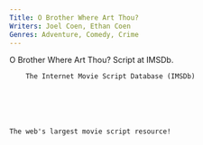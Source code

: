 ```yaml
---
Title: O Brother Where Art Thou?
Writers: Joel Coen, Ethan Coen
Genres: Adventure, Comedy, Crime
---
```


O Brother Where Art Thou? Script at IMSDb.



   
    
    
	
	    The Internet Movie Script Database (IMSDb)

   
    
   
      
      
	The web's largest movie script resource!
	
    

<script type="text/javascript"
  src="http://pagead2.googlesyndication.com/pagead/show_ads.js">













"O BROTHER, WHERE ART THOU"




			 "O BROTHER, WHERE ART THOU"

					  By

			   Ethan Coen and Joel Coen

	BLACK

	In black, we hear a chain-gang chant, many voices together, 
	spaced around the unison strike of picks against rock. A 
	title burns in:

	O muse! 
	Sing in me, and through me tell the story 
	Of that man skilled in all the ways of contending... 
	A wanderer, harried for years on end...

	On the sound of an impact we cut to:

	A PICK

	splitting a rock.

	As the chant continues, wider angles show the chain-gang at 
	work. They are black men in bleached and faded stripes, 
	chained together, working under a brutal midday sun.

	It is flat delta countryside; the straight-ruled road 
	stretches to infinity. Mounted guards with shotguns lazily 
	patrol the line.

	The chain-gang chant is regular and, it seems, timeless.

	We slowly fade out, returning to

	BLACK

	The last of the voices fades.

	After a long beat we hear the guitar introduction to Harry 
	McClintock's 'The Big Rock Candy Mountain.'

	A WHEAT FIELD

	A road cuts across the middle background. Noonday sun beats 
	down.

	We hear the distant picks and shovels of men at work and 
	see, rising above ground level, the occasional upraised pick 
	and spade heaving dirt. Men are digging a ditch alongside 
	the road.

	After a long beat, three men pop up in the wheat field in 
	the middle foreground. They wear faded stripes and grey duck-
	billed caps. They scurry abreast toward the camera, throwing 
	an occasional glance back at the ditch-diggers. A clanking 
	sound accompanies their run. Oddly, the wheat between them 
	sweeps down as they run. After a brief sprint they drop back 
	down into the wheat.

	In the background a man enters frame left, strolling along 
	the road, wearing a khaki uniform and sunglasses, a shotgun 
	resting against one shoulder. He glances idly down into the 
	ditch and strolls on out of frame right.

	The three men rise back up from the wheat and, clanking, 
	resume their sprint.

	THREE PAIRS OF EYES

	They are topped by three cap bills, and peer out from behind 
	a blind of greenery. We hear distant whistling.

	The men are looking at a weathered barn. A young boy, 
	whistling, is heading down the road that leads away from the 
	barn, jiggling the traces of the old plough horse that leads 
	him. He turns a corner and is gone.

	BARNYARD

	The three clanking men (we can now see their leg irons) are 
	awkwardly chasing a chicken around the yard. The squawking 
	yardbird doesn't need to move much to elude the three bunched 
	men.

	COUNTRY LANE

	It curves in a gentle S into the background. It is sun-
	dappled, pretty.

	We hear clanking footsteps approaching at a trot.

	The three men enter in the foreground and trot on down the 
	lane. The leftmost has a flapping chicken tucked under one 
	arm.

	AFTERNOON CAMPFIRE

	The three men sit in a side-by-side arc around a dying fire, 
	one of them contentedly picking his teeth with a small chicken 
	bone, another wiping grease off his chin with a sleeve, the 
	third idly poking at the fire with a spit.

	Each of them, still bound by chains, clinks as he moves.

	One of them abruptly cocks his head, listening.

	The others notice his attitude and also freeze, listening.

	We hear the distant baying of hounds.

	ROLLING HILLS

	From high on a ridge we see the three chained men running 
	toward us.

	In addition to their clanks we hear a distant chugging sound.

	TRACKING

	Laterally with the clanking, running feet.

	The chugging sound is very loud.

	RUNNING

	Next to a freight train. A boxcar door is open.

	INSIDE THE BOXCAR

	The lead convict hooks an elbow in and starts hauling himself 
	up, his two clanking friends keeping pace outside.

	Six hobos sit in the boxcar, lounging against sacks of 
	O'Daniel's Flour. They impassively watch the convict clamber 
	in as his two confederates run to keep up.

	The convict hauls himself to his feet. In spite of his stubble 
	he has carefully tended hair and a pencil mustache. He is 
	Everett.

	As he dusts himself off:

				EVERETT
		Say, uh, any a you boys smithies?

	The hobos stare.

	Everett gives an ingratiating smile as, behind him, the second 
	convict starts to haul himself into the boxcar, the third 
	convict still keeping pace outside.

				EVERETT
		Or, if not smithies per se, were you 
		otherwise trained in the metallurgic 
		arts before straitened circumstances 
		forced you into a life of aimless 
		wanderin'?

	The convict running outside the boxcar door stumbles and 
	disappears and the middle convict is yanked out immediately 
	after. Everett, just finishing his speech, flips forward in 
	turn, smashes his chin onto the floor and is sucked out the 
	open doorway, his clawing fingernails leaving parallel grooves 
	on the boxcar floorboards.

	The hobos impassively watch.

	OUTSIDE

	The three men tumble, clanking, down the track embankment.

	Squush - they come to a rest in swampland at the bottom.

	They shake their heads clear, then rise to their feet in the 
	muck and watch the train recede.

	Its fading clatter leaves the baying of hounds.

				EVERETT
		Jesus - can't I count on you people?

	The second con is Delmar.

				DELMAR
		Sorry, Everett.

	Everett looks desperately about.

				EVERETT
		All right - if we take off through 
		that bayou-

	The third con, Pete, bald but also with beard stubble, angrily 
	cuts in.

				PETE
		Wait a minute! Who elected you leader 
		a this outfit?

				EVERETT
		Well, Pete, I just figured it should 
		be the one with capacity for abstract 
		thought. But if that ain't the 
		consensus view, hell, let's put her 
		to a vote!

				PETE
		Suits me! I'm votin' for yours truly!

				EVERETT
		Well I'm votin' for yours truly too!

	Both men look interrogatively to Delmar.

	He looks from Pete to Everett, and nods agreeably.

				DELMAR
		Okay - I'm with you fellas.

	Everett makes a sudden hushing gesture and all listen.

	The baying of hounds is louder now, but through it we hear a 
	distant scrape of metal against metal, like the workings of 
	a rusty pump. The men turn in unison to look up the track.

	A small, distant form is moving slowly up the track toward 
	them.

	As it draws closer it resolves into a human-propelled flatcar. 
	An ancient black man rhythmically pumps its long seesaw 
	handle.

	The three convicts look out at the swampland which begins to 
	show movement, the bowing grass trampled by men and dogs.

	The flatcar draws even and slows.

				EVERETT
		Mind if we join you, ol' timer?

				OLD MAN
		Join me, my sons.

	The three men clamber aboard and the old man resumes pumping.

	The three men exchange glances; Delmar waves a clanking hand 
	before the old man's milky eyes. No reaction.

				DELMAR
		You work for the railroad, grandpa?

				OLD MAN
		I work for no man.

				PETE
		Got a name, do ya?

				OLD MAN
		I have no name.

				EVERETT
		Well, that right there may be why 
		you've had difficulty finding gainful 
		employment. Ya see, in the mart of 
		competitive commerce, the-

				OLD MAN
		You seek a great fortune, you three 
		who are now in chains...

	The men fall silent.

				OLD MAN
		And you will find a fortune - though 
		it will not be the fortune you seek...

	The three convicts, faces upturned, listen raptly to the 
	blind prophet.

				OLD MAN
		...But first, first you must travel 
		a long and difficult road - a road 
		fraught with peril, uh-huh, and 
		pregnant with adventure. You shall 
		see things wonderful to tell. You 
		shall see a cow on the roof of a 
		cottonhouse, uh-huh, and oh, so many 
		startlements...

	The cloudy eyes of the old man stare sightlessly down the 
	track as the seesaw handle rises and falls through frame.

				OLD MAN
		...I cannot say how long this road 
		shall be. But fear not the obstacles 
		in your path, for Fate has vouchsafed 
		your reward.  And though the road 
		may wind, and yea, your hearts grow 
		weary, still shall ye foller the 
		way, even unto your salvation.

	The old man pumps - reek-a reek-a reek-a - as all contemplate 
	his words.

	Loud and sudden:

				OLD MAN
		IZZAT CLEAR?

	The men start, then mumble polite acknowledgement.

	The railroad tracks wind to the setting sun. Reek-a reek-a 
	reek-a - the flatcar rolls, in wide shot, toward the golden 
	horizon.

								FADE OUT

	DAY

	A hot dusty road leading up to a lone farmhouse.

	The three men walk, clanking and abreast.

				DELMAR
		How'd he know about the treasure?

				EVERETT
		Don't know, Delmar-though the blind 
		are reputed to possess sensitivities 
		compensatin' for their lack of sight, 
		even to the point of developing para-
		normal psychic powers. Now clearly, 
		seein' the future would fall neatly 
		into that ka-taggery. It's not so 
		surprising, then, if an organism 
		deprived of earthly vision-

				PETE
		He said we wouldn't get it! He said 
		we wouldn't get the treasure we seek!

	Everett grows testy:

				EVERETT
		Well what does he know - he's an 
		ignorant old man! Jesus, Pete, I'm 
		telling you I buried it myself, and 
		if your cousin still runs this-here 
		horse farm and has a forge and some 
		shoein' impediments to restore our 
		liberty of movement-

	Bang! A rifle shot kicks up dust in front of the men.

				CHILD'S VOICE
		Hold it rah chair!

	The front of the farm house shows only a harshly shaded front 
	porch and a dark screen door.

	The screen door swings open and a child emerges on to the 
	porch and steps down into the sunlight, holding a gun almost 
	bigger than he is. The grimy-faced boy, about eight years 
	old, wears tattered overalls.

				CHILD
		You men from the bank?

				PETE
		You Wash's boy?

				CHILD
		Yassir! And Daddy tolt me I'm to 
		shoot whosoever from the bank!

	He pokes his rifle at the three men, who raise their hands.

				DELMAR
		Well, we ain't from no bank, young 
		feller.

				CHILD
		Yassir! I'm also suppose to shoot 
		folks servin' papers!

				DELMAR
		Well we ain't got no papers.

				CHILD
		Yassir! I nicked the census man!

				DELMAR
		There's a good boy. Is your daddy 
		about?

	THE BACK OF THE HOUSE

	Wash Hogwallop, a sour-looking bald man, sits near a rusted 
	bathtub in a yard littered with ancient car parts and farm 
	implements overgrown with weeds. He is whittling artlessly 
	at a stick.

	He glances up as the three convicts clank around the corner, 
	then returns to his whittling.

				WASH
		'Lo, Pete. Hooor yer friends?

				EVERETT
		Pleased to make your acquaintance, 
		Mister Hogwallop. M'name's Ulysses 
		Everett McGill.

				DELMAR
		'N I'm Delmar O'Donnell.

				PETE
		How ya been, Wash? Been what, twelve, 
		thirteen year'n?

	Still looking sourly at his whittling:

				WASH
		You've grown chatty.

	He tosses the stick aside and sighs.

				WASH
		I expect you'll want them chains 
		knocked off.

	THE HOGWALLOP KITCHEN

	The four men and little boy sit around the kitchen table 
	eating stew. A Sears Roebuck catalogue on the boy's chair 
	brings him to table height. The cons are now rid of their 
	chains and are dressed in ill-fitting farmer's wear.

	WASH

	They foreclosed on Cousin Vester. He hanged himself a year 
	come May.

				PETE
		And Uncle Ratliff?

				WASH
		The anthrax took most of his cows. 
		The rest don't milk, and he lost a 
		boy to mumps.

				PETE
		Where's Cora, Cousin Wash?

	Wash glances at the little boy.

				WASH
		Couldn't say. Mrs. Hogwallop up and 
		R-U-N-N-O-F-T.

				EVERETT
		Mm. Must've been lookin' for answers.

				WASH
		Possibly. Good riddance, far as I'm 
		concerned...

	The three men slurp their stew.

				WASH
		I do miss her cookin' though.

				DELMAR
		This stew's awful good.

				WASH
		Think so?

	He sniffs dubiously at his spoon.

				WASH
		I slaughtered this horse last Tuesday; 
		'm afraid she's startin' to turn.

	LIVING ROOM

	Later. The four men sit about listening to a big box radio. 
	Wash is whittling once again; Everett dips his comb into a 
	pomade jar and carefully works on his hair; Pete is digging 
	around with a toothpick; Delmar dreamily waves one hand in 
	time to the music.

	The music ends.

				ANNOUNCER
		Well, that's the last number for 
		tonight's 'Pass the Biscuits Pappy 
		O'Daniel Flour Hour.' This is Pappy 
		O'Daniel, hopin' you folks been 
		enjoyin' that good old-timey music, 
		and remember, when you're fixin' to 
		fry up some flapjacks or bake a mess 
		a biscuits, use cool clear water and 
		good pure Pappy O'Daniel flour for 
		that 'Pass the Biscuits, Pappy' 
		flavor.  So tune in next week folks, 
		and till then whyncha turn to your 
		better half and sing along with Pappy: 
		'You are my sunshine, my only 
		sunshine...'

	Everett clears his throat.

				EVERETT
		Well, guess I'll be turning in...

	He screws the lid back on the pomade.

				EVERETT
		Say, Cousin Wash, I guess it'd be 
		the acme of foolishness to inquire 
		if you had a hairnet.

				WASH
		Got a bunch in yon byurra.  Mrs. 
		Hogwallop's, matter of fact.  
		Hepyaseff; I won't be needin' 'em.

	THE THREE MEN

	Sleeping in a hayloft. Everett wears a hairnet over his 
	painstakingly arranged hair.

	Pete snores on the inhale. Delmar whistles on the exhale.

	A spotlight plays over the hayloft ceiling and a voice booms:

				BULLHORN VOICE
		All right boys, itsy authorities.

	The three men rouse themselves.

				BULLHORN VOICE
		We gotcha surrounded. Just come on 
		out grabbin' air!

	Everett shrugs his shoulders and peeks down into the barnyard.

				EVERETT
		Damn! We're in a tight spot!

	From high we see a foreshortened lawman holding a bullhorn 
	surrounded by armed deputies.

	Next to the man with the bullhorn, a tin-starred sheriff 
	watches impassively through mirrored sunglasses, a bloodhound 
	drooling at his side.

				MAN WITH BULLHORN
		And don't try nothin' fancy - your 
		sitchy-ation is purt nigh hopeless.

				DELMAR
		What inna Sam Hill...?

				EVERETT
		Pete's cousin turned us in for the 
		bounty!

				PETE
		The hell you say! Wash is kin!

	An unamplified voice echoes up from the yard:

				VOICE
		Sorry Pete! I know we're kin! But 
		they got this Depression on, and I 
		gotta do fer me and mine!

	Pete screams down from the hayport:

				PETE
		I'M GONNA KILL YOU, JUDAS ISCARIOT 
		HOGWALLOP! YOU MIS'ABLE HOSS-EATIN' 
		SONOFABITCH! YOU-

	RAT-A-TAT-A-TAT- Everett pulls Pete down as a tommy gun spits 
	lead into the hayloft.

				EVERETT
		Damn! We're in a tight spot!

	Pete is enraged:

				PETE
		Damn his eyes! Pa always said never 
		trust a Hogwallop-COME'N GET US, 
		COPPERS!

				BULLHORN VOICE
		So be it! You boys're leavin' us no 
		choice but to smoke you out.

				EVERETT
		Oh no! Lord have mercy!

	Men approach the barn with torches.

				DELMAR
		What do we do now, Everett?

				EVERETT
		Fire! I hate fire!

				PETE
		YOU LOUSY TIN-WEARIN' MOTHERLESS
		BARNBURNIN' COCKROACHES-

	Everett cuts in, his voice breaking:

				EVERETT
		NOW HOLD ON, BOYS-AINTCHA EVER HEARD 
		OF A NEGOTIATION? MAYBE WE CAN TALK 
		THIS THING OUT!

				DELMAR
		Yeah, let's negotiate 'em, Everett.

	The hayloft is filling with smoke. Flames lick downstairs.

				PETE
		YOU LOUSY YELLA-BELLIED LOW-DOWN 
		SKUNKS-

				EVERETT
		Now hold on, Pete, we gotta speak 
		with one voice here - CAREFUL WITH 
		THAT FIRE NOW, BOYS!

	Pete grabs a flaming faggot and hurls it down at the deputized 
	congregation.

	It lands harmlessly in some scattered straw.

				BULLHORN VOICE
		You choose it, boys - the prison 
		farm or the pearly gates!

	The straw curls, lights, and the fire scuttles over to a 
	parked Black Maria.

	With a loud airy WHOOOF! the undercarriage of the police van 
	pops into flame.

	The man with the bullhorn sees it.

				MAN WITH BULLHORN
		Holy Saint Christopher - OUTA THAT 
		VEHICLE, CHAMP, SHE'S LICKIN' FAR!

	Tommy guns are stored in the back of the van. The drum of 
	one starts spinning.

	Flames lick up the outside of the van as - chinka-chinka-
	chinka - bullet holes walk across the body.

				MAN WITH BULLHORN
		Take cover, boys, THAT AIN'T POPCORN!

	Yelling men scurry away.

	The vehicle rocks and chatters under the force of the many 
	tommy guns now firing inside. Tires pop, hiss and settle; 
	doors pop open; glass shatters.

				VOICES
		Who's that?

	An oncoming car is bouncing crazily across the yard, horn 
	blaring. Deputies leap out of its path.

	The car shoots past the chattering van which still bucks and 
	bounces on its shocks, its interior strobing and flashing as 
	if filled with trapped lightning.

	The speeding car heads directly for the flaming barn door 
	and crashes through in a shower of sparks.

	The car brakes inside the barn and the driver's door flies 
	open. The little Hogwallop boy yells over the roar of the 
	flames:

				BOY
		Come on, boys! I'm gonna R-U-N-N-O-F-
		T!

	Pete, Everett and Delmar pile in.

				DELMAR
		You should be in bed, little fella.

	The doors slam shut and the boy grinds into gear. He has 
	wood blocks strapped to his feet so that he can reach 
	accelerator, brake and clutch. He sits on a Sears Roebuck 
	catalogue to give him a view over the dash.

				BOY
		You ain't the boss a me!

	The car speeds for the far wall, sheeted in flame, and bursts 
	through.

	COUNTRY ROAD - DAY

	The little Hogwallop boy walks away in long shot down the 
	middle of the empty road. His walk is unsteady, the wood 
	blocks still strapped to his feet.

	He turns to face us and hollers:

				BOY
		You candy-butted car-thievin' so's 
		'n so's! I curse yer names!

	Pete enters in the foreground and throws a dirt clod at the 
	boy. It lands shy as Pete yells:

				PETE
		Go back home'n mind yer pa!

	We pan Pete over to the shoulder where the car is stopped, 
	its hood propped open. Everett and Delmar are looking at the 
	engine.

				PETE
		What's the damn problem?

	DRYGOODS STORE

	The proprietor is a bespectacled middle-aged man wearing 
	sleeve garters and a visor. Behind him are stacked, among 
	other necessaries, sacks of O'Daniel Flour. He pushes a small 
	tin across the counter.

				PROPRIETOR
		I can get the part from Bristol; 
		it'll take two weeks. Here's your 
		pomade.

	Everett is stunned.

				EVERETT
		Two weeks! That don't do me no good!

				PROPRIETOR
		Nearest Ford auto man's Bristol.

	Everett picks up the tin.

				EVERETT
		Hold on there - I don't want this 
		pomade, I want Dapper Dan.

				PROPRIETOR
		I don't carry Dapper Dan. I carry 
		Fop.

				EVERETT
		No! I don't want Fop! Goddamnit - I 
		use Dapper Dan!

				PROPRIETOR
		Watch your language, young fellow, 
		this is a public market. Now, if you 
		want Dapper Dan I can order it for 
		you, have it in a couple of weeks.

				EVERETT
		Well, ain't this place a geographical 
		oddity-two weeks from everywhere!  
		Forget it! Just the dozen hairnets!

	PETE AND DELMAR

	On a wooded hillside. They sit at a twig fire, roasting a 
	small creature on a spit.

				EVERETT (O.S.)
		It didn't look like a one-horse 
		town...

	He stalks into frame and plops disgustedly down by the fire.

				EVERETT
		...but try getting a decent hair 
		jelly.

				DELMAR
		Gopher, Everett?

				EVERETT
		And no transmission belt for two 
		weeks neither.

				PETE
		Huh?! They dam that river on the 
		21st.  Today's the 17th!

				EVERETT
		Don't I know it.

				PETE
		We got but four days to get to that 
		treasure! After that, it'll be at 
		the bottom of a lake!

	He grimly shakes his head.

				PETE
		We ain't gonna make it walkin'.

				DELMAR
		Gopher, Everett?

	Everett has taken out a can of near-empty Dapper Dan. He 
	scrapes the last of it onto his comb and starts combing his 
	hair.

	We hear distant singing - one lone tenor voice.

				EVERETT
		Well, you're right there, but the 
		ol' tactician's already got a plan-

	Everett fishes a gold watch from his pocket and tosses it to 
	Pete.

				EVERETT
		-for the transportation, that is; I 
		don't know how I'm gonna keep my 
		coiffure in order.

	Pete looks at the watch, puzzled.

				PETE
		How's this a plan? How're we gonna 
		get a car?

				EVERETT
		Sell that. I figured it could only 
		have painful associations for Wash.

	Pete pops the front and reads the inscription.

				PETE
		To Washington Bartholomew Hogwallop.  
		From his loving Cora. Ay-More Fie-
		dellis.

				EVERETT
		It was in his bureau.

	He screws the lid back on the pomade.

	Delmar whistles appreciatively.

				DELMAR
		You got light fingers, Everett. 
		Gopher?

				PETE
		You mis'able little sneak thief...

	He lurches threateningly to his feet.

				PETE
		You stole from my kin!

	Everett scrambles up.

				EVERETT
		Who was fixing to betray us!

				PETE
		You didn't know that at the time!

				EVERETT
		So I borrowed it till I did know!

				PETE
		That don't make no sense!

				EVERETT
		Pete, it's a fool looks for logic in 
		the chambers of the human heart. 
		What the hell's that singing?

	We can make out the words now, sung by the lone tenor.

				VOICE
		Oh Brothers, let's go down, come on 
		down, don't you wanna go down...

	People in white robes are drifting down the hill, through 
	the woods behind the campsite. They join in with the lead 
	voice:

				VOICES
		Oh Brothers, let's go down, down to 
		the river to pray...

	Delmar gazes wonderingly at the white-robed figures as he 
	answers Everett:

				DELMAR
		Appears to be... some kinda... con-
		gur-gation. Care for some gopher?

	Everett too watches the white-robed people following in the 
	wake of the tenor. He answers absently:

				EVERETT
		No, thank you Delmar - a third of a 
		gopher would only rouse my appetite 
		without beddin' her back down.

	There are more and more white robes drifting through the 
	woods, all of them strangely oblivious to the three men.

				DELMAR
		You can have the whole thing - me'n 
		Pete already had one...

	There is an endless stream now, drifting through the 
	foreground, the background, the campsite itself.

				VOICES
		Oh, sisters, let's go down, come on 
		down, don't you want to go down...

				DELMAR
		We ran acrost a gopher village...

	The drifting worshipers wear beatific expressions. One only, 
	a middle-aged woman, notices the three convicts around whom 
	the rest of the flock blindly drifts. She calls to them:

				WOMAN
		Come with us, brothers! Join us and 
		be saved!

	THE RIVER

	White robes stream down the hill, out of the woods, and down 
	the riverbank. The voices swell in a great chorus:

				VOICES
		We went down to the river one day, 
		Studying about that good old way, 
		And who shall wear that robe and 
		crown, Oh Lord, show us the way...

	We are booming down to reveal a minister in the foreground. 
	He stands belly-deep in the river, easing a white-robed man 
	back-down into the water. Behind him a line of robed singers 
	lengthens steadily as people stream out of the woods.

	Pete, Delmar and Everett emerge from the woods and gaze down 
	at the river. White-robed people continue to drift past them.

				EVERETT
		I guess hard times flush the chumps.  
		Everybody's lookin' for answers, and 
		there's always-

	Delmar wades out into the stream, cutting in line.

				EVERETT
		Where the hell's he goin'?

	Delmar has reached the minister and holds his nose as the 
	minister incantates over him and lowers him into the water.

				PETE
		Well, I'll be a sonofabitch. Delmar's 
		been saved!

				EVERETT
		Pete, don't be ignorant-

	Delmar is slogging back through the water.

				DELMAR
		Well that's it boys, I been redeemed!  
		The preacher warshed away all my 
		sins and transgressions. It's the 
		straight-and-narrow from here on out 
		and heaven everlasting's my reward!

				EVERETT
		Delmar what the hell are you talking 
		about? - We got bigger fish to fry-

				DELMAR
		Preacher said my sins are warshed 
		away, including that Piggly Wiggly I 
		knocked over in Yazoo!

				EVERETT
		I thought you said you were innocent 
		a those charges.

				DELMAR
		Well I was lyin' - and I'm proud to 
		say that that sin's been warshed 
		away too!  Neither God nor man's got 
		nothin' on me now! Come on in, boys, 
		the water's fine!

	LATER

	The smoldering twig fire. A bloodhound on a leash circles 
	into frame, its tail fiercely wagging.

	We follow it as, nose to the ground and straining against 
	its leash, it waddles over to an empty tin of Dapper Dan 
	pomade.

				A VOICE
		All tight, boys! We got the scent!

	A CAR

	Everett drives, shaking his head with a forebearing smile. 
	Pete, sitting next to him, and Delmar, in back, are both 
	dripping wet.

	Pete is sullen:

				PETE
		The preacher said it absolved us.

				EVERETT
		For him, not for the law! I'm 
		surprised at you, Pete. Hell, I gave 
		you credit for more brains than 
		Delmar.

				DELMAR
		But there were witnesses, saw us 
		redeemed!

				EVERETT
		That's not the issue, Delmar. Even 
		if it did put you square with the 
		Lord, the State of Mississippi is 
		more hardnosed.

				DELMAR
		You should a joined us, Everett. It 
		couldn't a hurt none.

				PETE
		Hell, at least it woulda washed away 
		the stink of that pomade.

				EVERETT
		Join you two ignorant fools in a 
		ridiculous superstition? Thank you 
		anyway.  And I like the smell of my 
		hair treatment - the pleasing odor 
		is half the point.

	He shakes his head and laughs.

				EVERETT
		Baptism. You two are just dumber'n a 
		bag of hammers. Well, I guess you're 
		my cross to bear-

				DELMAR
		Pull over, Everett - let's give that 
		colored boy a lift.

	A thirtyish black man in worn go-to-meetin' clothes stands 
	on the shoulder, waggling his thumb at the passing car. He 
	grabs his battered guitar case as the car pulls over and 
	trots up to the open window.

				HITCHHIKER
		You folks goin' through Tishamingo?

	Delmar pushes open the back door.

				DELMAR
		Sure, hop in.

	Everett looks at the man in the rearview mirror as he pulls 
	out.

				EVERETT
		How ya doin', boy? Name's Everett, 
		and these two soggy sonsabitches are 
		Pete and Delmar. Keep your fingers 
		away from Pete's mouth-he ain't had 
		nothin' to eat for the last thirteen 
		years but prison food, gopher, and a 
		little greasy horse.

				HITCHHIKER
		Thank you fuh the lif', suh. M'names 
		Tommy. Tommy Johnson.

	Delmar is genuinely friendly:

				DELMAR
		How ya doin', Tommy. I haven't seen 
		a house in miles. What're you doin' 
		out in the middle of nowhere?

	Tommy is matter-of-fact:

				TOMMY
		I had to be at that crossroads las' 
		midnight to sell mah soul to the 
		devil.

				EVERETT
		Well ain't it a small world, 
		spiritually speakin'! Pete and Delmar 
		just been baptized and saved! I guess 
		I'm the only one here who remains 
		unaffiliated!

				DELMAR
		This ain't no laughin' matter, 
		Everett.

				EVERETT
		What'd the devil give you for your 
		soul, Tommy?

				TOMMY
		He taught me to play this guitar 
		real good.

	Delmar is horrified:

				DELMAR
		Oh, son! For that you traded your 
		everlastin' soul?!

	Tommy shrugs.

				TOMMY
		I wudden usin' it.

				PETE
		I always wondered-what's the devil 
		look like?

				EVERETT
		Well, of course there's all manner 
		of lesser imps'n demons, Pete, but 
		the Great Satan hisself is red and 
		scaly with a bifurcated tail and 
		carries a hayfork.

				TOMMY
		Oh no! No suh! He's white-white as 
		you folks, with mirrors for eyes an'  
		a big hollow voice an' allus travels 
		with a mean old hound.

				PETE
		And he told you to go to Tishamingo?

				TOMMY
		No suh, that was mah idea. I heard 
		they's a man there pays folks money 
		to sing into a can. They say he pays 
		extra effen you play real good.

	Everett's eyes narrow as he studies the man in the rearview.

				EVERETT
		How much does he pay?

	TISHAMINGO

	The car is pulling into the parking lot of a single-story 
	cement-block building with a hundred-foot antenna and a 
	handpainted sign:

	WEZY 
	LISTENING AIN'T NEVER BEEN 
	SO EASY NOR 
	SO FINE

	As the men get out of the car, Everett snaps his suspenders.

				EVERETT
		All right boys, just follow my lead.

	INSIDE

	Everett strides up to a portly middle-aged man who wears 
	dark glasses and holds a white cane.

				EVERETT
		Who's the honcho around here?

				MAN
		I am. Hur you?

				EVERETT
		Well sir, my name is Jordan Rivers 
		and these here are the Soggy Bottom 
		Boys outta Cottonelia Mississippi-
		Songs of Salvation to Salve the Soul. 
		We hear you pay good money to sing 
		into a can.

				MAN
		Well that all depends. You boys do 
		Negro songs?

	Everett grimaces, thinking.

				EVERETT
		Sir, we are Negroes. All except our 
		a-cump- uh, company-accompluh- uh, 
		the fella that plays the gui-tar.

				MAN
		Well, I don't record Negro songs. 
		I'm lookin' for some ol'-timey 
		material.  Why, people just can't 
		get enough of it since we started 
		broadcastin' the 'Pappy O'Daniel 
		Flour Hour', so thanks for stoppin' 
		by, but-

				EVERETT
		Sir, the Soggy Bottom Boys been 
		steeped in ol'-timey material. Heck, 
		you're silly with it, aintcha boys?

				PETE
		That's right!

				DELMAR
		That's right! We ain't really Negroes!

				PETE
		All except fer our a-cump-uh-nust!

	THE STUDIO

	The three singing convicts form a semi-circle behind Tommy, 
	who plays his guitar into a can microphone. They are 
	performing a hot and harmonized version of 'Man of Constant 
	Sorrow'.

	When they finish Everett whoops and slaps Tommy on the back.

				EVERETT
		Hot damn, boy, I almost believe you 
		did sell your soul to the devil!

				MAN
		Boys, that was some mighty fine 
		pickin' and singin'. You just sign 
		these papers and I'll give you ten 
		dollars apiece.

				EVERETT
		Okay sir, but Mert and Aloysius'll 
		have to scratch Xes - only four of 
		us can write.

	THE LOT

	A caravan of two oversize cars is pulling into the lot just 
	as Tommy and the three convicts burst out of the station 
	door, whooping it up.

	A sixty-year-old man in enormous seersucker pants held up by 
	suspenders and the outward pressure of a blooming belly is 
	getting out of the first car. His face is familiar from 
	countless sacks of Pass the Biscuits Pappy O'Daniel Flour.

	Delmar waves a fistful of money at him.

				DELMAR
		Hey mister! I don't mean to be tellin' 
		tales out a school, but there's a 
		man in there hands out ten dollars 
		to anyone sings into his can!

				PAPPY
		I'm not here to make a record, ya 
		dumb cracker, they broadcast me out 
		on the radio.

	A big shambling man of about thirty has followed him out of 
	the car. He has the sloping shoulders, the pasty skin, and 
	the aimlessly bobbing head of an intellectual flyweight.

				JUNIOR
		That's Governor Menelaus 'Pass the 
		Biscuits, Pappy' O'Daniel, and he'd 
		sure 'preciate it if you ate his 
		farina and voted him a second term.

	Two other members of the retinue, older men whose girth rivals 
	the governor's, are Eckard and Spivey.

				ECKARD
		Finest governor we've ever had in 
		M'sippi.

				SPIVEY
		In any state.

				ECKARD
		Oh Lord yes, any parish'r precinct; 
		I was makin' the larger point.

	As Pappy brushes by them, Junior wheedles:

				JUNIOR
		Aintcha gonna press the flesh, Pappy, 
		do a little politickin'?

	Pappy slaps at the young man with his hat.

				PAPPY
		I'll press your flesh, you dimwitted 
		sonofabitch - you don't tell your 
		pappy how to cawt the elect 'rate!

	Pappy waves his hat at the radio building as singers in faux 
	hillbilly outfits with various musical instrument cases get 
	out of the second car.

				PAPPY
		We ain't one-at-a-timin' here, we 
		mass communicatin'!

				ECKARD
		Oh, yes, assa parful new force.

				SPIVEY
		Mm-mm.

	The men head for the station, with Junior lagging.

				PAPPY
		Shake a leg, Junior! Thank God your 
		mama died givin' birth-if she'd a 
		seen ya she'd a died of shame...

	A CAMPFIRE

	It is night.

	Tommy sits in the background, playing and singing a slow 
	blues. The three convicts, holding coffee cups, gaze into 
	the fire.

	Over the dreamy song:

				DELMAR
		Why don't we bed down out here 
		tonight?

				PETE
		Yeah, it stinks in that ol' barn.

				EVERETT
		Suits me...

	He stretches out.

				EVERETT
		Pretty soon it'll be nothin' but 
		feather beds'n silk sheets.

	Pete swishes his coffee as he stares into the blaze.

				PETE
		A million dollars.

				EVERETT
		Million point two.

				DELMAR
		Five... hunnert... thousand... each.

				EVERETT
		Four hundred, Delmar.

				DELMAR
		Izzat right?

				EVERETT
		What're you gonna do with your share 
		of the treasure, Pete?

				PETE
		Go out west somewhere, open a fine 
		restaurant. I'm gonna be the maider 
		dee.  Greet all the swells, go to 
		work ever' day in a bowtie and tuxedo, 
		an' all the staff'll all say Yassir 
		and Nawsir and in a Jiffy Pete...

	He gives his coffee a thoughtful swish and murmurs:

				PETE
		An' all my meals for free...

				EVERETT
		What about you, Delmar? What're you 
		gonna do with your share a that dough?

				DELMAR
		Visit those foreclosin' sonofaguns 
		down at the Indianola Savings and 
		Loan and slap that cash down on the 
		barrelhead and buy back the family 
		farm. Hell, you ain't no kind of man 
		if you ain't got land.

				PETE
		What about you, Everett? What'd you 
		have in mind when you stoled it in 
		the first place?

				EVERETT
		Me? Oh, I didn't have no plan. Still 
		don't, really.

				PETE
		Well that hardly sounds like you...

	A distant Voice:

				VOICE
		All right, boys, itsy authorities!

	The three men tense up. Tommy stops singing.

				VOICE
		Your sitchy-ation is purt nigh 
		hopeless!

	Pete shovels dirt onto the fire as Delmar and Everett scramble 
	to peek over a low ridge.

	Their point-of-view shows a lone barn with their car parked 
	to one side. Various police vehicles have pulled up facing 
	the barn, and armed men, their backs to us, train guns on 
	it, some taking cover on the near side of their parked cars.

				EVERETT
		Damn! They found our car!

	The man with the bullhorn continues, directing his comments 
	at the distant barn:

				MAN
		We ain't got the time-and nary 
		inclination-to gentle you boys no 
		further!

	The three convicts notice the sheriff who once again stands 
	impassively next to the man with the bullhorn, holding a 
	leash against which a bloodhound strains.

				MAN
		It's either the penal farm or the 
		fires of damnation-makes no nevermind 
		to me!

	The sheriff makes a signal to a man holding a torch, who 
	skitters up to the barn and lights it.

				DELMAR
		Damn! We gotta skedaddle!

				EVERETT
		I left my pomade in that car! Maybe 
		I can creep up!

				DELMAR
		Don't be a fool, Everett, we gotta R-
		U-N-O-F-F-T, but pronto!

				EVERETT
		Where's Tommy?

				PETE
		Already lit out, scared out of his 
		wits. Let's go!

	DAYTIME ROAD

	The three men shuffle down the dusty road.

				PETE
		The hell it ain't square one! Ain't 
		no one gonna pick up three filthy 
		unshaved hitchhikers, and one of 'em 
		a know-it-all that can't keep his 
		trap shut!

				EVERETT
		Pete, the personal rancor reflected 
		in that remark I don't intend to 
		dignify with comment, but I would 
		like to address your general attitude 
		of hopeless negativism. Consider the 
		lilies a the goddamn field, or-hell!- 
		take a look at Delmar here as your 
		paradigm a hope.

				DELMAR
		Yeah, look at me.

				EVERETT
		Now you may call it an unreasoning 
		optimism. You may call it obtuse. 
		But the plain fact is we still have... 
		close to... close to...

	He loses his drift as all three men turn, reacting to the 
	sound of an approaching speeding car.

				EVERETT
		...close to... three days... before 
		they dam that river...

	The car comes into view cornering on two wheels. It crashes 
	back onto all four and, as it speeds along, dollar bills 
	snap and flutter out its windows. The car roars up to the 
	three men as Delmar waggles a hopeful thumb. It screeches to 
	a halt.

	The driver, a young man in a sharp suit with a round, babylike 
	face, leans over to call through the passenger window.

				DRIVER
		Is this the road to Itta Bena?

				PETE
		Uh... Itta Bena...

	Delmar plucks a fluttering dollar bill out of the air and 
	looks at it wonderingly. He holds it stretched between two 
	hands, brings the two sides together, then gives it an 
	appraising pop.

				EVERETT
		Itta Bena, now, uh, that would be...

				PETE
		Isn't it, uh...

	Like a child gazing at soap bubbles, Delmar looks around at 
	the wafting currency, and yanks another fluttering bill out 
	of the air.

				EVERETT
		I'm thinkin' it's uh, you could take 
		this road to, uh...

	There is the sound of a distant siren.

	The driver, still patiently leaning over to hear out the two 
	brainwrackers, shoots a quick look in his rearview mirror.

				PETE
		...Nah, that ain't right... I'm 
		thinkin' of...

				EVERETT
		...I believe, unless I'm very much 
		mistaken - see, we've been away for 
		several years, uh...

	The driver pushes open the passenger door.

				DRIVER
		Hop on in while you give it a think.

	The three men climb in and the car squeals out.

	INT. CAR

	The driver shoots a glance up to the rearview mirror as the 
	sirens grow louder, then gropes inside his coat.

				DRIVER
		Any a you boys know your way around 
		a Walther PPK?

				DELMAR
		Well now, that's where we cain't 
		help ya. I don't believe it's in 
		Mississippi.

	The man stops withdrawing the gun and appraises his 
	passengers. Delmar reacts to the paper currency fluttering 
	inside the car:

				DELMAR
		Friend, some of your folding money 
		has come unstowed.

				DRIVER
		Just stuff it down that sack there. 
		You boys aren't badmen, I take it?

				DELMAR
		Well, funny you should ask-I was 
		bad, till yesterday, but me'n Pete 
		here been saved. My name's Delmar, 
		and that there's Everett.

				DRIVER
		George Nelson. It's a pleasure.

	He opens his door and steps onto the running board, giving 
	Everett a casual:

				NELSON
		Grab the tiller, will ya buddy?

	Everett slides over, startled. George Nelson, now fully 
	outside and facing the pursuit vehicles, has one hand clamped 
	on the car roof and waves to Delmar with the other.

				NELSON
		Hand up that Thompson, Jack.

	Delmar gropes in the footwell.

				DELMAR
		Say, what line of work are you in, 
		George?

	EXT. CAR

	Nelson sends a spray of bullets back at the pursuit car.

				NELSON
		COME AND GET ME, COPPERS! YOU 
		FLATFOOTED LAMEBRAINED SOFT-ASSED 
		SONOFABITCHES! NO ONE CAN CATCH ME!  
		I'M GEORGE NELSON! I'M BIGGER THAN 
		ANY JOHN LAW EVER LIVED! HA-HA-HA-HA-
		HA! I'M TEN-AND-A-HALF FEET TALL AND 
		AIN'T YET FULLY GROWED!

	Nelson fires wildly as the pursuit cars gain on him, returning 
	fire. He suddenly notices a herd of cattle grazing at the 
	roadside and murmurs:

				NELSON
		...cows...

	He swings the tommy gun over with a whoop.

				NELSON
		I hate cows worse than coppers!

	He lets loose a spray. One of the cows drops and the rest 
	stampede toward the road.

				DELMAR
		Aww, George, not the livestock.

	Energized, Nelson resumes bellowing:

				NELSON
		HA-HA! COME ON YOU MISERABLE SALARIED 
		SONSABITCHES! COME AND GET ME!

	In bovine ignorance of the conventions of high-speed police 
	pursuit, some of the cows have wandered up onto the road. 
	The lead police car broadsides one. George Nelson, cackling 
	wildly, fires into the air as his car recedes.

	SMALL TOWN

	The car is speeding into town, dodging and weaving through 
	light traffic as George fires into the air - perhaps a means 
	of clearing a path, perhaps an expression of high spirits.

	The car screeches to a halt and George hops out, and the 
	three convicts emerge to follow him.

				NELSON
		COME ON BOYS! WE'RE GOIN' FOR THE 
		RECORD-THREE BANKS IN TWO HOURS!

	Jowls shaking in a full run, George Nelson bursts through 
	the door of the bank, followed by the three men.

	He fires into the ceiling and leaps up onto a table.

				NELSON
		OKAY FOLKS! HOLD THE APPLAUSE AND 
		DROP YER DRAWERS - I'M GEORGE NELSON 
		AND I'M HERE TO SACK THE CITY A ITTA 
		BENA!

	He leaps down, fires into the air again, and sweeps a young 
	woman standing in line into a full V-J dip, kissing her on 
	the lips.

	Delmar nudges Everett.

				DELMAR
		He's a live wire though, ain't he?

				NELSON
		Thanky dear! All the money in the 
		bag, and you can tell your grandkids 
		you were done by the best! I'M GEORGE 
		NELSON AND I'M FEELIN' TEN FEET TALL!

	He winks at the three men who obediently wait.

				NELSON
		It's a kick and a quarter, ain't it 
		boys?

	Distant sirens again.

				EVERETT
		Pardon me, George, but have you got 
		a plan for gettin' outa here?

				NELSON
		Sure boys, here's m'plan!

	He whips open his suitcoat to reveal a half-dozen sticks of 
	dynamite.

				NELSON
		They ain't never seen ordnance like 
		this!  WELL, THANK YOU, FOLKS, AND 
		REMEMBER: JESUS SAVES, BUT GEORGE 
		NELSON WITHDRAWS!  HA-HA-HA-HA-HA-
		HA! GO FETCH THE AUTO-VOITURE, PETE!

	He sends a burst into the ceiling, and heads for the door as 
	customers murmur.

				VOICE
		...it's Babyface Nelson...

	George whirls.

				NELSON
		WHO SAID THAT?!

	The customers stare mutely back.

				NELSON
		WHAT IGNORANT LOWDOWN SLANDERIZING 
		SONOFABITCH SAID THAT?! MY NAME IS 
		GEORGE NELSON, GET ME?!

	The customers shuffle their feet and glance uncomfortably 
	about. Delmar lays a hand on George's shoulder and tries to 
	steer him toward the door.

				DELMAR
		They didn't mean anything by it, 
		George.

				NELSON
		GEORGE NELSON! NOT BABYFACE! YOU 
		REMEMBER AND YOU TELL YOUR FRIENDS!  
		I'M GEORGE NELSON, BORN TO RAISE 
		HELL!

	OUTSIDE THE BANK

	The siren grows louder as the four men emerge.

				EVERETT
		You gotta be a little tolerant, 
		George; all these poor folk know is 
		the legend.  Hell, they can't be 
		expected to appreciate the complex 
		individual underneath-  

				NELSON
		Aww, I'm all right-

	He shrugs off Everett's hand and lights the fuse on a stick 
	of dynamite.

				NELSON
		This'll put me right back on top!

	The car squeals up and, as sirens approach once again, the 
	three men pile in.

				NELSON
		OR-VOIR, ITTA BENA! GEORGE NELSON 
		THANKS YOU FOR YOUR SUPPORT!

	As the car peels out - KA-BOOM! - the dynamite blows a crater 
	in the street behind.

	CAMPFIRE

	It is night.

	George Nelson, now strangely quiet, holds a coffee cup and 
	stares gloomily into the fire.

	After a long beat, Delmar, also staring into the fire, slaps 
	one knee and ejaculates:

				DELMAR
		Damn but that was some fun though, 
		won it George?!

	George responds, barely audible and without brightening:

				GEORGE
		...yeah...

	Everett and Pete exchange significant looks. Delmar, however, 
	is less sensitive to the Babyface's mood.

				DELMAR
		Almost makes me wish I hadn't been 
		saved! Jackin' up banks - I can see 
		how a fella could derive a lot a 
		pleasure and satisfaction out of it!

				GEORGE
		...it's okay...

				DELMAR
		Whoa doggies!

	At length George swishes the coffee around his cup, shrugs, 
	tosses the coffee and rises.

				GEORGE
		...Well, I'm takin' off.

	He digs into a pocket and tosses his car keys to a dumbfounded 
	Delmar.

				GEORGE
		You boys can have the automobile.

	Glassy-eyed, he continues to dig in his pockets and lets his 
	money fall to the ground.

				GEORGE
		'N might as well take my share a the 
		riches.

				DELMAR
		What the - where you goin', George?

	George has turned woodenly and walks away, leaving the 
	campfire's flickering circle of light.

				GEORGE
		...I dunno... who cares...

	Delmar stares at Everett, who looks appraisingly at George's 
	retreating back. Pete scrambles to pick up the loose money.

				DELMAR
		Now wuddya suppose is eatin' George?

				EVERETT
		Well ya know, Delmar, they say that 
		with a thrill-seekin' personality, 
		what goes up must come down. Top of 
		the world one minute, haunted by 
		megrims the next. Yep, it's like our 
		friend George is a alley cat and his 
		own damn humors're swingin' him by 
		the tail. But don't worry, Delmar; 
		he'll be back on top again. I don't 
		think we've heard the last of George 
		Nelson.

	Delmar, gazing out at the blackness that has closed over 
	George Nelson, hasn't really been listening. He turns sadly 
	back.

				DELMAR
		Damn! I liked George.

	A FIELD

	A ploughing farmer has paused to look for the source of 
	distant string-band music, growing closer. There is also an 
	approaching amplified voice:

				VOICE
		Don't be saps for Pappy; vote for 
		Stokes and responsible gummint!

	A stakebed truck approaches along the road bordering the 
	field. It is festooned with Stokes banners showing the 
	candidate holding high a broom. Pickers perform in the bed 
	of the truck, along with a dancer doing a two-step as he 
	pushes a broom. A midget in overalls waves his arms, as if 
	conducting the music.

				VOICE
		He's against the Innarests and for 
		the little man!

	This, the driver's voice, is amplified through a flared 
	speaker mounted on the roof of the cab. As the oncoming truck 
	draws near, the midget bellows out at the farmer, who has 
	removed his hat to scratch his forehead.

				MIDGET
		Greetings, brother! Vote for Stokes!

	The voice tails away:

				MIDGET
		Clean gummint is yours for the askin'!

	Our pan with the passing truck comes to rest on the WEZY 
	radio building.

	INSIDE

	We are pulling back from a close shot of the portly blind 
	man.

				MAN
		Hang on! Lemme slap up a wire.

	He turns away to load a recording as he talks into a 
	microphone.

				MAN
		Folks, here's my cousin Ezzard's 
		niece Eudora from out Greenwood doin' 
		a little number with her cousin Tom-
		Tom which I predict you're just gonna 
		enjoy thoroughly.

	He switches off the microphone as the song, a duet of 'I'll 
	Fly Away', scratchily issues from a monitor. He turns his 
	attention back to a well-dressed man sitting nearby.

				MAN
		Now what can I do you for, Mister 
		French?

				FRENCH
		How can I lay hold a the Soggy Bottom 
		Boys?

				MAN
		Soggy Bottom Boys - I don't precisely 
		recollect, uh -

				FRENCH
		They cut a record in here, few days 
		ago, old-timey harmony thing with a 
		guitar Accump-accump-uh-

				MAN
		Oh I remember 'em, colored fellas I 
		believe, swell bunch a boys, sung 
		into yon can and skedaddled.

				FRENCH
		Well that record has just gone through 
		the goddamn roof! They're playin' it 
		as far away as Mobile! The whole 
		damn state's goin' ape!

				MAN
		It was a powerful air.

				FRENCH
		Hot damn, we gotta find those boys!  
		Sign 'em to a big fat contract! Hell's 
		bells, Mr. Lunn, if we don't the 
		goddamn competition will!

				MAN
		Oh mercy, yes. You gotta beat that 
		competition.

	'I'll Fly Away' mixes up to play full over the following.

	MONTAGE

	- The three men walk down a flat delta road, the sun 
	shimmering off the rough pavement. Their bank loot, wrapped 
	in a bandanna, is knotted to the end of a stick slung over 
	Delmar's shoulder.

	- A different road under a threatening sky. The three men 
	stand in the middle distance, waiting. In the foreground two 
	little black boys are walking home, each carrying a block of 
	ice. A horse-drawn cart rumbles in from offscreen and Everett 
	waggles his thumb. Thunder rumbles.

	- A spinning 78 on a green felt turntable. The crude black 
	label identifies it as 'Man of Constant Sorrow' by the Soggy 
	Bottom Boys.

	- A high shot looking down through the rain past the dripping 
	eave of a barn, under which Everett, Pete and Delmar have 
	taken cover. The three hold their coats pinched shut at the 
	neck as they look forlornly up at the weather.

	- The three men walk along a red dirt road elevated through 
	a bayou.

	- The three men sit around a campfire. Everett sits on a 
	stump, expressively telling a ghost story as Pete and Delmar 
	gaze at him from below, wide-eyed and rapt.

	- The three men walk past a cotton field dotted with burst 
	pods.

	- A Woolworth's interior. A sad-faced woman in a calico dress 
	addresses the clerk:

				SAD-FACED WOMAN
		Do you have the Soggy Bottom Boys 
		performing 'Man of Constant Sorrow'?

				CLERK
		No, ma'am, we had a new shipment in 
		yesterday but we just can't keep it 
		on the shelves.

	The sad-faced woman is crestfallen.

				SAD-FACED WOMAN
		Oh, mercy. Then - just the purple 
		toilet water.

	- The three men walk down a road excavated through banks of 
	clay, from which gnarled tree roots protrude.

	- A pie rests on a windowsill, steam wafting from it. A hand 
	enters from below the sill outside and disappears with the 
	pie. A moment later we see Everett's and Pete's backs as 
	they scamper away across the yard. A short beat, and then 
	Delmar peeks over the sill. He ducks back down and then his 
	hand reaches up to leave a dollar bill. Moments later we see 
	him scampering away after Pete and Everett.

	- Another campfire. The three men sit around it laughing as 
	they enjoy the pie, each with a slab on a plate improvised 
	of old newspaper. Everett finishes his piece, licks his thumb 
	and tosses the newspaper onto the fire.

	We jump in to look at the soiled newspaper as flame begins 
	to curl its edge. A story is headlined 'TVA Finalizing Plans 
	for Flooding of Arktabutta Valley'. The flame curls the page 
	away, briefly revealing the page beneath - with a story 
	headlined 'Soggy Bottom Boys a Sensation - But Who Are They?' - 
	before it too is consumed.

	- A little general store. We are very high, looking down at 
	a foreshortened Everett, Pete, Delmar and store clerk, who 
	is wielding a long telescoping pole that stretches toward 
	us. Everett is pointing up, directing the man with the pole. 
	He moves it tentatively to and fro until, at a certain point, 
	Everett nods vigorously.

	A reverse shows the end of the pole - a long stock-pincher - 
	as it closes over a tin of Dapper Dan pomade, resting on a 
	high shelf.

	The exterior of the store shows it to be on a corner of a 
	little crossroads town. The three men are emerging from the 
	store just as a car pulls up to one of the two bubble-topped 
	gas pumps out front. A fancyman in a boater hat gets out of 
	the car and heads for the store, passing the three; Everett 
	glances at him and, as the man disappears inside, he dives 
	into his car, waving for Delmar and Pete to follow. Delmar, 
	initially reluctant, is hauled into the car by Pete, and the 
	men take off.

	- The spinning 78 recording, as the song enters its last 
	verse.

	- A spinning car wheel.

	- A panoramic boom up as the car toodles away, down a road 
	that winds through scrub grass toward a distant sunset.

	THE CAR

	The three men are driving through the heat of the day. Everett 
	drives; Pete is slouched in the front passenger seat; Delmar, 
	in back, picks out 'I'll Fly Away' on a banjo.

	Pete listens to something, squints, tilts his head.

				PETE
		...Shutup, Delmar.

	Delmar and Everett exchange glances; Everett shrugs and Delmar 
	desists.

	We can faintly hear a high, unearthly singing. Barely human, 
	the sound seems to agitate Pete. He looks desperately out 
	the window.

	His hinging point-of-view shows, down the declivity from the 
	road and half hidden by trees, three women washing clothes 
	in the river.

	Pete's reaction is enormous. He jams a fist into his mouth, 
	eyes widening. He yanks the fist out and screams:

				PETE
		PULL OVER!

	Everett, startled, does so.

	EXT.

	Before the car has even come to a stop Pete's door flies 
	open and he is stumbling down the bank to the river.

	Everett and Delmar follow more casually, Everett chuckling.

				EVERETT
		I guess o' Pete's got the itch.

	AT THE RIVER

	The unearthly singing, full volume here, comes from the three 
	women, beautiful but marked by an otherworldly langor as 
	they dunk clothes in the stream and beat them against rocks.

	Pete is all awkward smiles and deep, burning eyes:

				PETE
		Howdy do, ladies. Name of Pete!

	Strangely, the three laundresses do not answer, though they 
	do smile at him as they continue to sing.

	Pete tries again as he reaches into their laundry basket:

				PETE
		Maybe I could help you with the, uh-

	He realizes he is holding ladies' undergarments.

				PETE
		Ahem. I, uh...

	He drops them back in the basket.

				PETE
		I don't believe I've, uh, heard that 
		song before...

	Everett and Delmar have arrived; Everett is loud and jovial:

				EVERETT
		Aintcha gonna innerduce us, Pete?

	Pete's eyes stay glued on the women as he hisses out of the 
	corner of his mouth:

				PETE
		Don't know their names. I seen 'em 
		first!

	Everett laughs lightly.

				EVERETT
		Ladies, you'll have to pardon my 
		friend here; Pete is dirt-ignorant 
		and unschooled in the social arts. 
		My name on the other hand is Ulysses 
		Everett McGill and you ladies are 
		about the three prettiest water lilies 
		it's ever been my privilege to admire.

	None of the women respond but, as all continue to sing, one 
	brings a jug marked with three Xes to Everett.

				EVERETT
		Why, thank you dear, that's very, 
		uh...

	He takes a swig.

				EVERETTE
		Mm. Corn licker, I guess, uh, the 
		preferred local uh...

	He passes the jug to Pete as the woman runs her fingers 
	through his hair.

	The other two women are approaching to likewise tousle Pete 
	and Delmar.

	Delmar's woman caresses his face and, by squeezing his cheeks, 
	smushes his mouth into a pucker.

				DELMAR
		Pleased to meet you, ma'am.

	The singing continues. The stream gurgles. Somewhere, in the 
	distance, flies lazily buzz.

				PETE
		Damn!

								FADE OUT

								 FADE IN

	CLOSE ON DELMAR

	We are very tight. Delmar's eyes are closed. We hear loud 
	snoring. At length his eyelids flutter open, but the snoring 
	continues.

	Delmar groggily props himself on one elbow.

	It is late afternoon. He is still on the riverbank. Everett 
	snores nearby.

	The ladies are gone. The hamper of laundry is gone. Pete is 
	gone.

	After looking blearily about for a moment, Delmar starts and 
	staggers to his feet.

				DELMAR
		Holy Saint Christopher!

	He toes Everett urgently in the ribs.

				EVERETT
		Whuhh...

				DELMAR
		Oh sweet Lord, Everett, looka this!

	Pete's clothes are laid out on the ground, not in a heap, 
	but mimicking the human shape, as if he had been simply 
	vaporized fron within them.

	Everett rouses himself and looks at the clothes: He scans 
	the opposite river bank.

				EVERETT
		PETE! Where the heck are ya! We ain't 
		got time for your shenanigans!

	Delmar stares horrified at the pile of clothes: a spot in 
	the middle of the shirt is rising and falling, rising and 
	falling.

				DELMAR
		Sweet Jesus, Everett! They left his 
		heart!

	Everett joins Delmar to look. The rhythmic rising and falling 
	now travels up the shirt. A large yellow toad sticks its 
	head out from under the collar.

	Delmar keens. Everett is bewildered.

				EVERETT
		What on earth is goin' on here! What's 
		got into you, Delmar!

				DELMAR
		Caintcha see it Everett! Them sigh-
		reens did this to Pete! They loved 
		him up an' turned him into a horney-
		toad!

	The toad hops down the river bank.

				DELMAR
		Pete! Come back!

	He slides down the bank after the toad, Everett watching in 
	perturbation.

	The toad plops into the river and Delmar dives in after him. 
	He emerges a moment later with the toad wriggling in his 
	hand.

				DELMAR
		Don't worry, Pete! It's me, Delmar! 
		Oh Everett! What're we gonna do?!

	DRIVING

	We hear soft whimpering as Everett drives, sneaking worried 
	glances over at the passenger seat.

	Delmar has the toad in his lap. He whimpers as he pets it.

	Everett hesitantly offers:

				EVERETT
		...I'm not sure that's Pete.

				DELMAR
		Course it's Pete! Look at 'im!

	The frog croaks.

				DELMAR
		We gotta find some kinda wizard can 
		change 'im back!

	A beat. Delmar continues to whimper.

	Everett squints and shakes his head.

				EVERETT
		...I'm just not sure that's Pete.

	FINE RESTAURANT

	The tables are formally laid with linen. Delmar and Everett 
	sit at a table, a shoebox between them, deep in conversation.

				EVERETT
		You can't display a toad in a fine 
		restaurant like this! Why, the good 
		folks here'd go right off their feed!

				DELMAR
		I just don't think it's right, keepin' 
		him under wraps like we's ashamed of 
		him.

				EVERETT
		Well if that is Pete I am ashamed of 
		him.  The way I see it he got what 
		he deserved - fornicating with some 
		whore a Babylon.  These things-

	He points a knife at the shoebox.

				EVERETT
		-don't happen for no reason, Delmar.
		Obviously it's some kind of judgment 
		on Pete's character.

	ANOTHER PATRON

	We are looking over the shoulder of a broad-shouldered man 
	in a cream-colored suit and a shirt with powder-blue collar. 
	He is digging into a huge plateful of steak and eggs. Sensing 
	something, he looks up, cocks his head, and then slowly turns 
	to look back.

	He thus reveals a cream-colored eyepatch with powder-blue 
	trim; his good eye is looking intently off - at Everett and 
	Delmar, who continue arguing, out of earshot.

	BACK TO EVERETT AND DELMAR

	Still heatedly discussing.

				DELMAR
		The two of us was fixing to fornicate!

	The waitress has just arrived for their order. Everett gives 
	her an ingratiating laugh:

				EVERETT
		Heh-heh. You'll have to excuse my 
		rusticated friend here, unaccustomed 
		as he is to city manners.

	He ostentatiously fans some of his money.

				EVERETT
		Well mamzel I guess we'll have a 
		couple a steaks and some gratinated 
		potatoes and wash it down with your 
		finest bubbly wine-

	BIG MAN

	Watching Everett fan his money. The big man stops chewing 
	and slowly raises his napkin to his lips to give them a dainty 
	pat.

	BACK TO EVERETT AND DELMAR

	As Everett closes his menu.

				EVERETT
		...And I don't suppose the chef'd 
		have any nits or grubs in the pantry, 
		or - naw, never mind, just bring me 
		a couple leafs a raw cabbage.

				WAITRESS
		Yes sir.

	The big man appears as she leaves.

				BIG MAN
		Don't believe I've seen you boys 
		around here before! Allow me 
		t'innerduce myself: name of Daniel 
		Teague, known in these precincts as 
		Big Dan Teague or, to those who're 
		pressed for time, Big Dan toot court.

				EVERETT
		How d'you do, Big Dan. I'm Ulysses 
		Everett McGill; this is my associate 
		Delmar O'Donnell.  I sense that, 
		like me, you are endowed with the 
		gift of gab.

	Big Dan chuckles as he draws up a chair.

				BIG DAN
		I flatter myself that such is the 
		case; in my line of work it's plumb 
		necessary. The one thing you don't 
		want is air in the conversation.

				EVERETT
		Once again we find ourselves in 
		agreement.  What kind of work do you 
		do, Big Dan?

				BIG DAN
		Sales, Mr. McGill, sales! And what 
		do I sell? The Truth! Ever' blessed 
		word of it, from Genesee on down to 
		Revelations! That's right, the word 
		of God, which let me add there is 
		damn good money in during these days 
		of woe and want! Folks're lookin' 
		for answers and Big Dan Teague sells 
		the only book that's got 'em! What 
		do you do - you and your tongue-tied 
		friend?

				DELMAR
		Uh, we uh-

				EVERETT
		We're adventurers, sir, currently 
		pursuin' a certain opportunity but 
		open to others as well.

				BIG DAN
		I like your style, young man, so I'm 
		gonna propose you a proposition. You 
		cover my check so I don't have to 
		run back up to my room, have your 
		waitress wrap your dinner picnic-
		style, and we'll retire to more 
		private environs where I will explain 
		to you how vast amounts of money can 
		be made in the service of God Amighty.

	Everett rises and digs in his pocket.

				EVERETT
		Well, why not. If nothing else I 
		could use some civilized conversation.

	As the three men start to move off, Big Dan gives Delmar a 
	tilt of the head and a crinkling smile.

				BIG DAN
		Don't forget your shoebox, friend.

	We hear bellowing issuing from a curtained private dining-
	room.

	INSIDE THE PRIVATE ROOM

	Pappy O'Daniel sits smoking a cigar, nursing a glass of 
	whiskey, and soliciting the counsel of his overweight retinue.

				PAPPY
		Languishing! Goddamn campaign is 
		languishing! We need a shot inna 
		arm!  Hear me, boys? Inna goddamn 
		ARM!  Election held tomorra, that 
		sonofabitch Stokes would win it in a 
		walk!

				JUNIOR
		Well he's the reform candidate, Daddy.

	Pappy narrows his eyes at him, wondering what he's getting 
	at.

				PAPPY
		...Yeah?

				JUNIOR
		Well people like that reform. Maybe 
		we should get us some.

	Pappy whips off his hat and slaps at Junior with it.

				PAPPY
		I'll reform you, you soft-headed 
		sonofabitch! How we gonna run reform 
		when we're the damn incumbent!

	He glares around the table.

				PAPPY
		Zat the best idea any you boys can 
		come up with? REEform?! Weepin' Jesus 
		on the cross! Eckard, you may as 
		well start draftin' my concession 
		speech right now.

	Eckard grunts as he starts to rise.

				ECKARD
		Okay, Pappy.

	Pappy whips him back down with his hat.

				PAPPY
		I'm just makin' a point, you stupid 
		sonofabitch!

				ECKARD
		Okay, Pappy.

	As he settles back Eckard looks around the table and helpfully 
	relays:

				ECKARD
		Pappy just makin' a point here, boys.

	A MEADOW

	The car boosted from the general store has been pulled off 
	the road and parked a few yards into a field littered with 
	bluebonnets and rimmed with moss-dripping oak.

	Everett, Delmar and Big Dan sit on a blanket around a large 
	picnic hamper. Big Dan is just sucking the last piece of 
	chicken off a bone.

	He tosses the bone over his shoulder, belches, and sighs.

				BIG DAN
		Thankee boys for throwin' in that 
		fricasee. I'm a man a large appetite 
		and even with lunch under my belt I 
		was feeling a mite peckish.

				EVERETT
		Our pleasure, Big Dan.

				BIG DAN
		And thank you as well for that 
		conversational hiatus; I generally 
		refrain from speech while engaged in 
		gustation. There are those who attempt 
		both at the same time but I find it 
		course and vulgar. Now where were 
		we?

				DELMAR
		Makin' money in the Lord's service.

				BIG DAN
		You don't say much friend, but when 
		you do it's to the point and I salute 
		you for it.

	Delmar is pleased and embarrassed.

				DELMAR
		Oh, it weren't nothin', I-

				BIG DAN
		Yes, Bible sales. The trade is not a 
		complicated one; there're but two 
		things to learn. One bein' where to 
		find your wholesaler - word of God 
		in bulk as it were. Two bein' how to 
		reckanize your customer - who're you 
		dealin' with? - an exercise in 
		psychology so to speak.

	He rises to his feet and tosses down his napkin.

				BIG DAN
		And it is that which I propose to 
		give you a lesson in right now.

	He reaches up and with one hand easily rips a stout limb off 
	a tree. He casually strips its twigs.

				EVERETT
		I like to think that I'm a pretty 
		astute observer of the human scene.

				BIG DAN
		No doubt, brother - I figured as 
		much back there in the restaurant. 
		That's why I invited you out here 
		for this advanced tutorial.

	His club is ready. He swings at Delmar who staggers back 
	with a grunt.

	Everett wears a puzzled smile.

				EVERETT
		...What's goin' on, Big Dan?

	Delmar, though stunned, is faster to size things up. He 
	charges Big Dan and wraps his arms around him.

	Delmar roars.

	Big Dan rears back and whacks at his head.

	Everett is still puzzled, but willing to be instructed:

				EVERETT
		Big Dan, what're you doin'?

	Big Dan walks awkwardly over to Everett with Delmar still 
	attached to him like a hunting dog locked on to a bear. Big 
	Dan takes a break from whacking at Delmar to deliver a blow 
	to Everett.

	The blow catches Everett on the chin and sends him reeling.

				BIG DAN
		It's all about money, boys! Atsy 
		answer! Dough re mi!

	Big Dan bear hugs Delmar and tosses him away. He whacks 
	Everett into a semi-conscious heap and then paws through his 
	pockets.

				BIG DAN
		Do unto others before they do unto 
		you!

	He pulls out their wad of cash.

				BIG DAN
		I'll just take your show cards...

	He walks over to Delmar who is on the ground moaning, and 
	kicks him several times.

				BIG DAN
		...and whatever you got in the hole.

	He takes Delmar's shoebox and flips off the top.

	Inside is a bed of straw with the toad resting on it.

				BIG DAN
		What the...

	He pokes around the straw with his finger; nothing else 
	inside.

				BIG DAN
		It's nothin' but a damn toad!

	Delmar, moaning, looks blearily up through swollen eyes.

	Big Dan has the toad in his enormous fist.

	Delmar moans through cracked and bloody lips:

				DELMAR
		No... you don't understand...

				BIG DAN
		Don't you boys know these things 
		give ya warts?

	He squeezes the frog, crushing it, and tosses it away against 
	a tree.

				DELMAR
		Oh Lord... Pete...

	Big Dan is over at the car, cranking it up.

				BIG DAN
		End of lesson.

	He climbs in.

				BIG DAN
		So long, boys! Hee-hee! See ya in 
		the funny papers!

	The car belches and pops and toodles off down the road.

	Delmar staggers to his feet and stumbles over to the carcass 
	of the frog, weeping.

				DELMAR
		Pete... Pete... Pete...

								FADE OUT

	PAN DOWN FROM BLACK TO BRING IN A TORCH

	Flickering in the night. We hear the rumble of distant thunder 
	as the continued pan down brings the torch's bearer into 
	frame - a man with the slavering grin of the dim-witted 
	sadist. He watches as we hear:

				VOICE
		Where are they?!

	There is the sound of a lash and a scream.

				VOICE
		Talk, you unreconstructed whelp of a 
		whore! Where they headed?

	Another lash brings another scream.

	The screams come from Pete. His arms, stretched high over 
	his head, are tied to a tree limb. His interrogator wields a 
	bullwhip.

				INTERROGATOR
		Your screams ain't gonna save your 
		flesh! Only your tongue is, boy!

	Another lash, another scream.

				INTERROGATOR
		Where they headed!

	A third man walks into the torchlight, a hound drooling at 
	his heels. He is Cooley, the sheriff with mirrored sunglasses 
	whom we remember from previous barn confrontations.

				COOLEY
		Lump. I.O.

	The two men acknowledge by backing away from Pete.

	We hear a pat... pat... and then the accelerating pitter-
	patter of arriving rain.

	Cooley looks up.

				COOLEY
		Sweet summer rain. Like God's own 
		mercy.

	He looks back down at Pete.

				COOLEY
		Your two friends have abandoned you, 
		Pete.  They don't seem to care 'bout 
		your hide.

	He shrugs, looks off.

				COOLEY
		...Okay.

	Looking up, into black: a rope is tossed up - it recedes out 
	of the torchlight into black night - and then drops back 
	down into the light, a noose bouncing at its end.

				COOLEY
		Stairway to heaven, Pete.

	The two henchmen fit the noose over Pete's neck. Cooley licks 
	his lips. His dog slobbers.

				COOLEY
		We shall all meet, by and by.

				PETE
		Goddamnit!

	Cooley holds up one hand. The two men pause in fitting the 
	noose.

	Pete is sobbing:

				PETE
		Godfer gimme!

	Thunder crashes.

	BACK OF A HAYTRUCK

	Everett and Delmar sit disconsolately on a haybale as the 
	stakebed truck bounces along a rough country road. They are 
	both ill-kempt and heavily bruised.

	Though still an undammable river of verbiage, Everett now 
	seems to be talking out of weary habit, not conviction:

				EVERETT
		Believe me, Delmar, he would've wanted 
		us to press on. Pete, rest his soul, 
		was one sour-assed sonofabitch and 
		not given to acts of pointless 
		sentimentality.

	Delmar doggedly shakes his head.

				DELMAR
		It just don't seem right, diggin' up 
		that treasure without him.

	We distantly hear picks ringing and male chanting. Hollow-
	eyed, Everett tries to convince himself as much as Delmar:

				EVERETT
		Maybe it's for the best that Pete 
		was squushed. Why, he was barely a 
		sentient bein'. Now, soon as we clean 
		ourselves up, get a little smell'um 
		in our hair, we're just gonna feel a 
		hunnert per cent better about 
		ourselves and about...

	His voice trails away as he looks out at the road.

	They are passing a line of chained men in prison stripes and 
	duck-billed caps wielding pickaxes and shovels at the side 
	of the road. Guards bearing shotguns amble back and forth.

	As he stares at the line of men Everett tries to pick up his 
	thread:

				EVERETT
		...and about... life in general...

	The prisoners look like phantoms in the heat and dust.

				EVERETT
		Jesus. We must be near Parchman Farm.

	The men, giving throat to a dolorous chain-gang chant, do 
	not look up at the passing haytruck.

	Everett is haunted:

				EVERETT
		Sorry sonsabitches... Seems like a 
		year ago we bust off the farm...

	The last man in line swings his pick and, as he grows smaller, 
	looks up. Everett stares.

	It is Pete.

	Lone and lorn, he returns Everett's slack-jawed stare until 
	heat ripples and the truck's dusty wake dissolve him away.

	Everett blinks.

				EVERETT
		Pete have a brother?

				DELMAR
		Not that I'm aware.

	Everett shakes his head as if to clear it.

				EVERETT
		Heat must be gettin' to me.

	The truck rattles on.

	TOWN SQUARE

	Ithaca, Mississippi. On a bunting-covered stage a pencil-
	necked man with round rimless glasses addresses a crowd of 
	rustics.

	The pencil-neck is identified on posters as 'Homer Stokes, 
	Friend of the Little Man', and, in life as in the pictures, 
	he shakes a broom over his head. A midget in overalls stands 
	next to him.

				STOKES
		And I say to you that the great state 
		a Mississippi cannot afford four 
		more years a Pappy O'Daniel - four 
		more years a cronyism, nepotism, 
		rascalism and service to the 
		Innarests!  The choice, she's a clear 
		'un: Pappy O'Daniel, slave a the 
		Innarests; Homer Stokes, servant a 
		the little man! Ain't that right, 
		little fella?

	The midget enthusiastically seconds:

				MIDGET
		He ain't lyin'!

				STOKES
		When the litle man says jump, Homer 
		Stokes says how high? And, ladies'n 
		jettymens, the little man has 
		admonished me to grasp the broom a -
		ree-form and sweep this state clean!

	The midget waves his little midget broom in time with Stoke's 
	waves.

				STOKES
		It's gonna be back to the flour mill, 
		Pappy! The Innarests can take care a 
		theyselves! Come Tuesday, we gonna 
		sweep the rascals out! Clean gummint - 
		yours for the askin'!

	He beams amid cheers and then, as three girls in gingham 
	frocks run out to join him:

				STOKES
		An' now - the little Wharvey gals!  
		Whatcha got for us, darlin's?

	The oldest girl is about ten.

				LITTLE GIRL
		'In the Highways'!

				STOKES
		That's fine.

	The haytruck has pulled into the square and Everett and Delmar 
	are climbing out.

	Everett stares at the stage.

				EVERETT
		Wharvey gals?! Did he just say the 
		little Wharvey gals?

	Delmar shrugs. For some reason, Everett is enraged:

				EVERETT
		Goddamnit all!

	Onstage, the three girls are singing in untrained but 
	enthusiastic harmony:

				GIRLS
		In the highways, In the hedges...

	Everett stomps toward the stage, fighting his way through 
	the crowd. Puzzled, Delmar follows.

				DELMAR
		You know them gals, Everett?

	Everett reaches the stage and climbs up into the wings just 
	as the song ends. The midget starts buck-dancing to a fiddle 
	tune as the three little girls, filing off, notice Everett.

				YOUNGEST
		Daddy!

				MIDDLE
		He ain't our daddy!

				EVERETT
		Hell I ain't! Whatsis 'Wharvey' gals? - 
		Your name's McGill!

				YOUNGEST
		No sir! Not since you got hit by a 
		train!

				EVERETT
		What're you talkin' about - I wasn't 
		hit by a train!

				MIDDLE
		Mama said you was hit by a train!

				YOUNGEST
		Blooey!

				OLDEST
		Nothin' left!

				MIDDLE
		Just a grease spot on the L&N!

				EVERETT
		Damnit, I never been hit by any train!

				OLDEST
		At's right! So Mama's got us back to 
		Wharvey!

				MIDDLE
		That's a maiden name.

				YOUNGEST
		You got a maiden name, Daddy?

				EVERETT
		No, Daddy ain't got a maiden name; 
		ya see -

				MIDDLE
		That's your misfortune!

				YOUNGEST
		At's right! And now Mama's got a new 
		beau!

				OLDEST
		He's a suitor!

				EVERETT
		Yeah, I know 'bout that.

				MIDDLE
		Mama says he's bona fide!

	This worries Everett:

				EVERETT
		Hm. He give her a ring?

				YOUNGEST
		Yassir, big'un!

				MIDDLE
		Gotta gem!

				OLDEST
		Mama checked it!

				YOUNGEST
		It's bona fide!

				MIDDLE
		He's a suitor!

				EVERETT
		Hm. What's his name?

				MIDDLE
		Vernon T. Waldrip.

				YOUNGEST
		Uncle Vernon.

				OLDEST
		Till tomorrow.

				YOUNGEST
		Then he's gonna be Daddy!

				EVERETT
		I'm the only damn daddy you got! I'm 
		the damn paterfamilias!

				OLDEST
		Yeah, but you ain't bona fide!

				EVERETT
		Hm. Where's your mama?

	Stokes is announcing from the stage:

				STOKES
		And now let's fetch back the Wharvey 
		gals to sing 'I'll Fly Away'.

	The girls call over their shoulders as they run back onstage:

				MIDDLE
		She's at the five and dime.

				YOUNGEST
		Buyin' nipples!

	WOOLWORTH'S

	The faces of a six-year-old girl and her four-year-old sister 
	light up.

				GIRLS
		Daddy!

	Next to them is a two-year-old girl with a string wrapped 
	around her waist. The other end of the string is held by a 
	woman in her thirties with a haggard, careworn face. The 
	woman also holds a babe-in-arms.

	Everett, entering, goggles at the infant.

				EVERETT
		Who the hell is that?!

				WOMAN
		Starla Wharvey.

				EVERETT
		Starla McGill you mean! How come you 
		never told me about her?

				SIX-YEAR-OLD
		'Cause you was hit by a train.

				EVERETT
		And that's another thing - why're 
		you tellin' our gals I was hit by a 
		train!

				WOMAN
		Lotta respectable people been hit by 
		trains. Judge Hobby over in Cookeville 
		was hit by a train. What was I 
		supposed to tell 'em - that you was 
		sent to the penal farm and I divorced 
		you from shame?

				EVERETT
		Well - I take your point. But it 
		leaves me in a damned awkward position 
		vis-a-vis my progeny.

	A man in a straw boater joins them.

				BOATER
		'Lo Penny... This gentleman bothering 
		you?

				EVERETT
		You Waldrip?

				BOATER
		That's right.

	Everett sniffs and, catching a scent, squints.

	Waldrip's hair, protruding from under his boater, is plastered 
	against his scalp.

				EVERETT
		...Have you been using my hair 
		treatment?

				WALDRIP
		Your hair treatment?!

	Everett covers his anger with an exaggerated politeness.

				EVERETT
		S'cuse me...

	He draws Penny aside.

				EVERETT
		Well, I got news for you case you 
		hadn't noticed - I wasn't hit by a 
		train. And I've traveled many a weary 
		mile to be back with my wife and six 
		daughters.

				SIX-YEAR-OLD
		Seven, Daddy!

				PENNY
		That ain't your daddy, Alvinelle. 
		Your daddy was hit by a train.

				EVERETT
		Now Penny, stop that!

				PENNY
		No - you stop it! Vernon here's got 
		a job. Vernon's got prospects. He's 
		bona fide! What're you?

				EVERETT
		I'll tell you what I am - I'm the 
		paterfamilias! You can't marry him!

				PENNY
		I can and I am and I will - tomorrow! 
		I gotta think about the little Wharvey 
		gals! They look to me for answers! 
		Vernon can s'port 'em and buy 'em 
		lessons on the clarinet! The only 
		good thing you ever did for the gals 
		was get his by that train!

				EVERETT
		...Why you... lyin,... unconstant... 
		succubus!

				WALDRIP
		You can't swear at my fiancee!

				EVERETT
		Oh yeah? Well you can't marry my 
		wife!

	With this he takes a wild swing which Waldrip easily eludes.   
	Waldrip adapts a Marquess of Queensbury stance and prances 
	about, delivering stinging punches to the nose of a stunned 
	and outclassed Everett.

	A crowd is gathering and voices murmur:

				BYSTANDERS
		Who is that man?

				PENNY
		He's not my husband. Just a drifter, 
		I guess... Just some no-account 
		drifter...

	EXT. WOOLWORTH'S

	Its glass doors swing open and Everett is hurled out and 
	bellyflops into the dust of the street.

				BRAWNY MANAGER
		...And stay out of Woolworth's!

	MOVIE THEATER

	Romantic music tinnily plays as Delmar and Everett watch, 
	Everett slumped down and angrily hissing:

				EVERETT
		Deceitful! Two-faced! She-Woman! 
		Never trust a female, Delmar! Remember 
		that one simple precept and your 
		time with me will not have been ill 
		spent!

				DELMAR
		Okay, Everett.

				EVERETT
		Hit by a train! Truth means nothin' 
		to Woman, Delmar. Triumph a the 
		subjective!  You ever been with a 
		woman?

				DELMAR
		Well, uh, I - I gotta get the family 
		farm back before I can start thinkin' 
		about that.

				EVERETT
		Well that's right! If then! Believe 
		me, Delmar, Woman is the most fiendish 
		instrument of torture ever devised 
		to bedevil the days a man!

				DELMAR
		Everett, I never figured you for a 
		paterfamilias.

				EVERETT
		Oh-ho-ho yes, I've spread my seed. 
		And you see what it, uh... what it's 
		earned me... Now what in the...

	The screen is flickering down to black as the music slows to 
	sludge and stops.

	The theater is dark and quiet.

	Everett and Delmar, and the rest of the sparse audience, 
	look restively about.

	A man carrying a shotgun enters the auditorium.

	He walks halfway down the aisle and stops several rows behind 
	Delmar and Everett. He scans the theater, then brings a 
	whistle to his lips.

	At his whistle the back doors burst open and a line of chained 
	men trot in at double-time. With much clanking they file 
	into one row and then, that row filled, the one behind it. 
	They remain silently on their feet.

	The first guard and two others who escorted in the convicts 
	scan the theater. The first guard again blows his whistle.

	The two rows of chained men sit.

	After another silence:

				FIRST GUARD
		...Okay boys! Enjoy yer pickcha show!

	One more whistle cues the movie to grind back up to speed.

	A hissing whisper from behind draws Everett and Delmar's 
	attention:

				VOICE
		Do not seek the treasure! It's a 
		bushwhack!

	Everett and Delmar turn and stare, saucer-eyed. In the middle 
	of the frontmost row of convicts sits Pete - bald, haunted 
	Pete.

	After a long, disbelieving stare:

				DELMAR
		...Pete?

	Pete whispers again, urgently:

				PETE
		They're fixin' a ambush! Do not seek 
		the treasure!

	Everett, jaw hanging open, can only stare, as if at a ghost. 
	Delmar stares also, but finally brings out another:

				DELMAR
		...Pete?

				PETE
		Do not seek the treasure!

	Everett's face remains frozen in horrified disbelief, but 
	Delmar finally accepts Pete's corporeal reality.

				DELMAR
		We thought you was a toad!

	Pete squints and cocks his head as if to say, What was that?

	Delmar repeats the whisper slowly and with exaggerated mouth 
	movements:

				DELMAR
		We thought... you was... a toad!

	Pete shakes his head - didn't catch it - and repeats, also 
	overarticulating:

				PETE
		Do not... seek... the treasure!

	A guard murmurs:

				GUARD
		Quiet there. Watcha pickcha.

	VERANDA

	Pappy O'Daniel sits on the veranda of the Governor's Mansion, 
	smoking a cigar and sipping from a glass of bourbon as the 
	evening sun goes down.

				PAPPY
		I signed that bill! I signed a dozen 
		a those aggi-culture bills! Everyone 
		knows I'm a friend a the fahmuh! 
		What do I gotta do, start diddlin' 
		livestock?!

				JUNIOR
		We cain't do that, Daddy, we might 
		offend our constichency.

				PAPPY
		We ain't got a constichency! Stokes 
		got a constichency!

				ECKARD
		Them straw polls is ugly.

				SPIVEY
		Stokes is pullin' ah pants down.

				ECKARD
		Gonna pluck us off the tit.

				SPIVEY
		Pappy gonna be sittin' there pants 
		down and Stokes at the table soppin' 
		up the gravy.

				ECKARD
		Latch right on to that tit.

				SPIVEY
		Wipin' little circles with his bread.

				ECKARD
		Suckin' away.

				SPIVEY
		Well, it's a well-run campaign, 
		midget'n broom'n whatnot.

				ECKARD
		Devil his due.

				SPIVEY
		Helluva awgazation.

				JUNIOR
		Say, I gotten idee.

				ECKARD
		What sat, Junior?

				JUNIOR
		We could hire us a little fella even 
		smaller'n Stokes's.

	Pappy whips at him with his hat.

				PAPPY
		Y'ignorant slope-shouldered sack a 
		guts!  Why we'd look like a buncha 
		satchel-ass Johnnie-Come-Latelies 
		braggin' on our own midget! Don't 
		matter how stumpy! And that's the 
		goddamn problem right there - people 
		think this Stokes got fresh ideas, 
		he's oh coorant and we the past.

				ECKARD
		Problem a p'seption.

				SPIVEY
		Ass right.

				ECKARD
		Reason why he's pullin' ah pants 
		down.

				SPIVEY
		Gonna paddle ah little bee-hind.

				ECKARD
		Ain't gonna paddle it; he's gonna 
		kick it real hard.

	With his mouth forming an O around his dropping cigar, Pappy 
	looks sadly from one to the other, like a spectator at a 
	particularly boring tennis match.

				SPIVEY
		No, I believe he's a-gonna paddle 
		it.

				ECKARD
		Well now, I don't believe assa 
		property scription.

				SPIVEY
		Well, that's how I characterize it.

				ECKARD
		Well, I believe it's mawva kickin' 
		sichation.

				SPIVEY
		Pullin' ah pants down...

				ECKARD
		Wipin' little circles with his 
		bread...

	A NOOSE

	In slow motion it is dropping... dropping... dropping through 
	the night. We hear distant thunder and the howl of a hound. 
	The sounds recede, and the black background dissolves into a 
	pan down from a raftered ceiling as the noose fades away.

	The continued pan down shows that we are in a barracks-like 
	cabin. It is night. Convicts are ranged in bunk-beds. Their 
	snores stand out against the chirp of crickets.

	In the upper berth of the foreground bed is Pete. His hands 
	are clasped behind his head. A manacle and chain links one 
	wrist to a rail that serves as headboard.

	He stares up, haunted, at the phantom noose.

				PETE
		I could not gaze upon that far 
		shore...

	He reacts quizically to a whispered:

				VOICE
		Pete!

	A moment later Everett rises over the lip of his bed. His 
	face is blacked and he sways as if standing on a boat.

				EVERETT
		Hold still.

	He is raising a large, long-armed, short-nosed pincering 
	tool. He locks the nose onto Pete's chain and levers the 
	arms. As his hand chinks free, Pete does not react to his 
	newfound liberty.

	We hear an agonized voice from off as Everett continues to 
	sway:

				DELMAR
		...Cain't stand much longer.

	Pete's eyes burn into Everett's.

				PETE
		It was a moment a weakness!

				EVERETT
		Quitcha babblin' Pete - time to 
		skedaddle.

	THE THREE MEN

	We track with them as they walk through the moonlit woods. 
	Delmar's and Everett's faces are thoroughly blacked; Pete is 
	just finishing blacking his, and he hands the shoe polish 
	back to Everett.

				PETE
		They lured me out for a bathe, then 
		they dunked me'n trussed me up like 
		a hog and turned me in for the bounty.

				EVERETT
		I shoulda guessed it - typical womanly 
		behavior. Just lucky we left before 
		they came for us.

				DELMAR
		We didn't abandon you, Pete, we just 
		thought you was a toad.

				PETE
		No, they never did turn me into a 
		toad.

				DELMAR
		Well that was our mistake then. And 
		then we was beat up by a bible 
		salesman and banished from 
		Woolworth's. I don't know if it's 
		the one branch or all of 'em.

				PETE
		Well I - I ain't had it easy either, 
		boys.  Uh, frankly, I - well I spilled 
		my guts about the treasure.

				DELMAR
		Huh?!

				PETE
		Awful sorry I betrayed you fellas; 
		must be my Hogwallop blood.

				EVERETT
		Aw, that's all right, Pete.

	Pete is shaking his head, miserable.

				PETE
		It's awful white of ya to take it 
		like that, Everett. I feel wretched, 
		spoilin' yer play for a million 
		dollars'n point two. It's been eatin' 
		at my guts.

				EVERETT
		Aw, that's all right.

	Pete starts weeping.

				PETE
		You boys're true friends!

	He hugs a stunned Delmar.

				PETE
		You're m'boon companions!

	He hugs Everett, who looks profoundly uncomfortable.

				EVERETT
		Pete, uh, I don't want ya to beat 
		yourself up about this thing...

				PETE
		I cain't help it, but that's a 
		wonderful thing to say!

				EVERETT
		Well, but Pete...

	He clears his throat.

				EVERETT
		Uh, the fact of the matter is - well, 
		damnit, there ain't no treasure!

	Now it is Pete's turn to be stunned. He and Delmar stare at 
	Everett.

				EVERETT
		Fact of the matter - there never 
		was!

				PETE
		But... but...

				DELMAR
		So - where's all the money from your 
		armored-car job?

				EVERETT
		I never knocked over any armored-
		car. I was sent up for practicing 
		law without a license.

				PETE
		But...

				EVERETT
		Damnit, I just hadda bust out! My 
		wife wrote me she was gettin' married! 
		I gotta stop it!

	Pete stares vacantly off.

				PETE
		...No treasure... I had two weeks 
		left on my sentence...

				EVERETT
		I couldn't wait two weeks! She's 
		gettin' married tomorra!

				PETE
		...With my added time for the escape, 
		I don't get out now 'til 1987... 
		I'll be eighty-four years old.

	Delmar, not angry himself, is trying to work it out.

				DELMAR
		Huh. I guess they'll tack on fifty 
		years for me too.

				EVERETT
		Boys, we was chained together. I 
		hadda tell ya somethin'. Bustin' out 
		alone was not a option!

				PETE
		...Eighty-four years old.

	Delmar brightens.

				DELMAR
		I'll only be eighty-two.

	Pete lunges at Everett.

				PETE
		YOU RUINED MY LIFE!

	He tackles him and, with his hands wrapped round Everett's 
	throat, the two roll over.

				EVERETT
			(strangled)
		Pete... I do apologize.

				PETE
		Eighty-four years old! I'll be gummin' 
		pab-you-lum!

	They have rolled through some brush and their bodies are now 
	halfway into a clearing. They abruptly stop.

	Pete, lying on top of Everett, looks up, startled by loud 
	chanting. Everett, lying on his back, tries to see as well, 
	his eyes rolling back in his head.

	Their point-of-view shows a great open field where men in 
	bedsheets parade in formation before a huge fiery cross.

	Pete and Everett hastily crabwalk back into the bushes and 
	then push through with Delmar.

	The ranks of hooded men, chanting in a high hillbilly wail, 
	intersect and shuffle like a marching band at halftime. At 
	length they stop in perfect formation, still chanting, to 
	face the Imperial Wizard, who stands in front of the burning 
	cross dressed in a red satin robe and hood trimmed with gold.

	An aisle leads through the middle of the formation to the 
	burning cross, before which a gibbet has been erected. The 
	backmost row has stopped, facing away, only a few yards from 
	the bushes that hide Delmar, Pete and Everett.

	As the chanting continues, two Klansmen lead a black man, 
	whom they grasp by either arm, up the aisle toward the gibbet.

				BLACK MAN
		I ain't never harmed any you 
		gentlemen!

	Everett hisses:

				EVERETT
		It's Tommy! They got Tommy!

				DELMAR
		Oh my God!

	It is indeed Tommy Johnson.

				TOMMY
		I ain't never harmed nobody!

	Pete is staring aghast at the makeshift gibbet.

				PETE
		The noose. Sweet Jesus! We gotta 
		save 'im!

	A broad-shouldered man in the middle of the ranks of Klansmen, 
	sensing something, slowly turns to look back over his 
	shoulder. He thus reveals that his hood has only one eye-
	hole.

	He slowly draws off his hood. It is, of course, Big Dan 
	Teague. His one good eye looks about; his other eye, now 
	revealed, is hideously clouded and stares up and off in fixed 
	sightlessness.

	Everett, still crouched behind the bushes, notices something. 
	He hisses and points.

				EVERETT
		The color guard.

	Off to one side is a robed and hooded three-man color guard 
	displaying a Confederate flag.

	In front of the crowd the Imperial Wizard raises one satin-
	draped arm, and the chanting stops.

				WIZARD
		Brothers! We are foregathered here 
		to preserve our hallowed culture'n 
		heritage!  From intrusions, inclusions 
		and dilutions!  Of culluh! Of creed! 
		Of our ol'-time religion!

	Over in the bushes Everett, Delmar and Pete are straightening 
	up and adjusting their appropriated robes and hoods, having 
	disposed of the color guard.

				WIZARD
		We aim to pull evil up by the root! 
		Before it chokes out the flower of 
		our culture'n heritage! And our women! 
		Let's not forget those ladies, y'all, 
		lookin' to us for p'tection! From 
		darkies! From Jews! From Papists! 
		And from all those smart-ass folk 
		say we come descended from the 
		monkeys!  That's not my culture'n 
		heritage!

	A roar from the crowd.

				WIZARD
		Izzat your culture'n heritage?

	Another roar.

				WIZARD
		And so... we gonna hang us a neegra!

	A huge roar - and now the ranks resume their chanting.

	The color guard hustles up the aisle to draw up behind the 
	two men leading Tommy to the gibbet. Everett hisses:

				EVERETT
		Hey Tommy! It's us!

	Behind Everett in the deep background someone emerges from 
	the ranks into the middle aisle. He approaches with a strong, 
	purposeful stride - Big Dan Teague, bareheaded, holding his 
	hood under his arm.

	Everett hisses again:

				EVERETT
		Hey Tommy!

	Tommy looks back over his shoulder.

				TOMMY
		...Huh?

	Everett is oblivious to the big man approaching from behind.

				EVERETT
		It's us! We come to rescue ya!

				TOMMY
		That's mighty kind of ya boys, but I 
		don't think nothin's gonna save me 
		now - the devil's come to collect 
		his due!

				PETE
		Tommy, you don't wanna get hanged!

				TOMMY
		Naw I don't guess I do, but that's 
		the way it seems to be workin' out.

				EVERETT
		Listen to me, Tommy, I got a plan -

	Whoosh - arriving Big Dan whips the hood from Everett's head. 
	Everett is exposed - in blackface.

	The chanting abruptly stops. The crowd is stunned.

	Big Dan whips off the other two hoods - Delmar and Pete, in 
	blackface.

	From the crowd:

				VOICE
		The color guard is colored!

	Big Dan roars.

	The crowd roars.

	Everett screams:

				EVERETT
		Run, boys!

	Pandemonium breaks out, and the Imperial Wizard takes off 
	his red satin hood for a better view.

	He is the reform candidate Homer Stokes. Next to him, his 
	midget also pulls of his midget hood.

	Stokes is peeved.

				STOKES
		Who made them the color guard?

	Everett, Pete, Tommy and Delmar, bearing the Confederate 
	flag, are retreating across the neutral ground separating 
	the mob of Klansmen from the burning cross. The mob pursues 
	in full cry.

	When the intruders reach the foot of the cross, Delmar turns. 
	He javelins the flagpole up and out toward the pursuing crowd.

	Homer Stokes is mortified.

				STOKES
		Damn! Can't let that flag touch the 
		ground!

	The crowd gasps and watches, heads tilted back, in silence.

	The only sound is the fluttering flag.

	Homer Stokes' eyes rise, hesitate and start to fall as the 
	flag reaches its zenith and starts to descend.

	We boom down with the hurtling flag toward a sea of upturned 
	white hoods. Dead in the middle is bareheaded Dan Teague.

	His arms are tensed out at his sides like a waiting kick-off 
	returner. He squints up with his one good eye, judging 
	distance and trajectory.

	From somewhere we hear a loud BOINK, as of a wire popping.

	The flag flutters.

	The crowd is silent.

	Big Dan sets and...

	WHAP! He snaps his hands up and together.

	He has caught the flagpole. The flag has not touched the 
	ground.

	The crowd cheers.

	Big Dan looks around, beaming acknowledgement of the cheers.

	From somewhere, another BOINK.

	As Big Dan's look reaches front again, his smile fades.

	His eye tracks up - up-

	CREEEEEEK! The fiery cross is twisting and starting to fall.

	At the foot of the cross Everett snaps its last guy wire 
	with his pincers - BOINK - and the four men sprint off.

	WHOOOOSH - As the crowd scatters, the cross descends toward 
	Big Dan, frozen, looking up.

	It crashes in a shower of sparks and embers that obliterates 
	Big Dan Teague.

	A PACKARD

	It is pulling up in front of a town hall from which party 
	sounds filter out.

	Pappy O'Daniel emerges from the car with his retinue - Eckard, 
	Spivey and Junior.

				PAPPY
		I'm sayin' we har this man away.

				ECKARD
		Assa good idea, Pappy.

				SPIVEY
		Helluva idea.

				ECKARD
		Cain't beat 'em, join 'em.

				SPIVEY
		Have him join us, run our campaign 
		'stead a that pencil-neck's.

				ECKARD
		Enticements a power, wealth, settera.

				SPIVEY
		No one says no to Pappy O'Daniel.

				ECKARD
		Oh gracious no. Not with his 
		blandishments.

				SPIVEY
		Powas p'suasion.

				PAPPY
		What's his name again?

				ECKARD
		Campaign manager? Waldrip.

				SPIVEY
		Vernon Waldrip.

				ECKARD
		Vernon T. Waldrip.

				PAPPY
		Hmm... His folks from out Tuscarora?

				SPIVEY
		Tuscarora? Might be. I b'lieve they 
		is.

				ECKARD
		Not a doubt in my mind.

	Pappy is disgusted:

				PAPPY
		You don't know where his goddamn 
		folks from; you speakin' outcha 
		asshole.

				ECKARD
		Well now Pappy I wouldn't put it 
		that strong...

	As the three men make their way up the steps, Eckard's voice 
	is fading:

				ECKARD
		...but p'haps yaw right...

	In wide shot, they disappear into the building.

	A reverse shows the wide shot to have been the point-of-view 
	of Everett, Pete, Delmar and Tommy, who peek out from the 
	mouth of an alley. Everett hisses his intelligence:

				EVERETT
		Well, it's a invitation-only affair; 
		we'll have to sneak in through the 
		service entrance-

				PETE
		Wait a minute - who elected you leader 
		a this outfit? Since we been followin' 
		your lead we got nothin' but trouble! 
		I gotten this close to bein' strung 
		up, n'consumed in a fire, 'n whipped 
		no end, 'n sunstroked, 'n soggied -

				DELMAR
		'N turned into a frog -

				EVERETT
		He was never turned into a frog!

	Delmar sulks:

				DELMAR
		Almost loved up though.

	Everett is stunned.

				EVERETT
		So you're against me now, too!... Is 
		that how it is, boys?

	Silence. No one wants to meet Everett's eye. He is saddened.

				EVERETT
		The whole world and God Almighty... 
		and now you. Well, maybe I deserve 
		this. Boys, I... I know I've made 
		some tactical mistakes. But if you'll 
		just stick with me; I need your help. 
		And I've got a plan.  Believe me, 
		boys, we can fix this thing! I can 
		get my wife back! We can get outta 
		here!

	Headlights play; the men suck back into the alley as a car 
	passes by.

	The car tools up to the banquet hall and Homer Stokes emerges 
	with his midget. The midget tosses his balled-up white hood 
	into the car and both men shrug into their suitcoats.

	Stokes is angry:

				STOKES
		...goddamn disgrace. Made a travesty 
		of the entire evenin'...

	They too start up the stairs. Stokes's pace is brisk and the 
	midget hops awkwardly to keep up.

				STOKES
		...what I wouldn't give to get my 
		hands on those agitators. Whoever 
		heard a such behavior. Even among 
		culluds. Or mulattos, maybe - I 
		suspect some miscegenation in their 
		heritage... how else you goin' explain 
		it - usin' the Confed'it flag as a 
		missile...

	BANQUET HALL KITCHEN

	Everett, Pete, Delmar and Tommy are entering through the 
	back door. The blackface has been scrubbed off but all four 
	now wear long gray beards as disguise, clumsily affixed with 
	spirit gum. Each is carrying a musical-instrument case.

	They elbow past the bustling kitchen help.

				EVERETT
		Scuse me... scuse me... we're the 
		next act...

				DELMAR
		Everett, my beard itches.

				PETE
		This is crazy. No one's ever gonna 
		believe we're a real band.

				EVERETT
		No, this is gonna work! I just gotta 
		get close enough to talk to her. 
		Takin' off with us is got a lot more 
		future in it than marrying a guy 
		named Waldrip.  I'm goddamn bona 
		fide. I've got the answers!

	HEAD TABLE

	Out in the banquet hall Penny and Waldrip sit side-by-side 
	at the head table, surrounded by the Wharvey gals. Penny and 
	Waldrip are facing the hall with their backs to the stage as 
	the four bearded band members - Everett, Pete, Delmar and 
	Tommy - take their places.

	Pappy O'Daniel stands by Waldrip's chair with an arm draped 
	over his shoulder, leaning in to murmur confidentially.  
	Waldrip sits stiffly erect as he listens, frowning at a spot 
	in space.

	Suddenly Waldrip erupts:

				WALDRIP
		Well that's a improper suggestion!  
		I can't switch sides in the middle 
		of a campaign!  Especially to work 
		for a man who lacks moral fibre!

				PAPPY
		Moral fibre?!

	He waves his cane, outraged.

				PAPPY
		You pasty-faced sonofabitch, I 
		invented moral fibre!

	Up on the stage, the band has launched into a song.

				PAPPY
		Pappy O'Daniel was displayin' 
		rectitude and high-mindedness when 
		that pencil-neck you work for was 
		still messin' his drawers!

	A hissed Voice:

				VOICE
		Psst! Penny! Hey! Up here!

	As the two men continue to exchange sharp words, penny turns 
	her head to look steeply up over her shoulder.

	Everett is up onstage just behind her. As the rest of the 
	band continues to play, he is parting his beard to hiss down 
	at her:

				EVERETT
		Penny! It's me!

	Dismayed, she shakes her head and tries to unobtrusively 
	wave him away. He is undeterred:

				EVERETT
		No, Penny, listen! We're leavin' the 
		state! Pusuin' opportunities in 
		another venue! I got big plans! Not 
		minstrelsy; this-here's just a dodge - 
		I'm gonna be a dentist! I know a guy 
		who'll print me up a license! I wanna 
		be what you want me to be, honey! I 
		want you and the gals to come with 
		me!

	She shakes her head vigorously and looks down at her plate 
	as Everett continues pleading to her back:

				EVERETT
		They're my daughters, Penny! I'm the 
		king a this goddamn castle!

	Stokes has ambled up to the head table.

				STOKES
		What're you doin' here, Pappy? I 
		guess someone let on there was free 
		liquor, heh-heh.

				PAPPY
		Yeah, you'll be laughin' out the 
		other side your face come November.

				ECKARD
		Pappy O'Daniel be laughing' then.

				SPIVEY
		Not out the other side his face, 
		though.

				ECKARD
		Oh no, no, just the reg'la side -

	This byplay is interrupted by a roar from the crowd.

	The band has launched into 'Man of Constant Sorrow', 
	precipitating the huge reaction. Everett, still trying to 
	get Penny's attention, looks up, stunned at the ovation.

	Cry from the crowd:

				VOICE
		Hot damn! Itsa Soggy Bottom Boys!

	Everett and the boys, still singing, exchange bemused looks. 
	A shrug, and they lean into the song with a will.

	Everett performs an impromptu buck-and-wing, bringing the 
	crowd to new heights of hysteria.

				PAPPY
		Holy-moly. These boys're a hit!

				JUNIOR
		But Pappy, they's inter-grated.

				PAPPY
		Well I guess folks don't mind they's 
		integrated.

	Stokes is also staring at the band, frowning. He murmurs to 
	himself:

				STOKES
		Wait a minute...

	Everett catches Stokes' look. The two men look at each other, 
	aghast.

	Stokes raises his voice accusingly:

				STOKES
		...you's miscegenated! All you boys!  
		Miscegenated!

	Everett raises the volume of his singing. Stokes cries out:

				STOKES
		Get me a mike-a-phone!

	A mike is thrust into his hand and he bellows into it, 
	overwhelming the music, which the boys eventually abandon. 
	Stokes continues bellowing into the silence:

				STOKES
		These boys is not white! These boys 
		is not white! Hell, they ain't even 
		ol'-timey! I happen to know, ladies'n 
		gentlemen, this band a miscreants 
		here, this very evening, they 
		interfered with a lynch mob inna 
		performance of its duties!

	The crowd stares at him, stone-faced. Stokes plows on:

				STOKES
		It's true! I b'long to a certain 
		society, I don't believe I gotta 
		mention its name, heh-heh...

	Nobody joins in the laugh; Stokes slowly strangles on it.

				STOKES
		...Ahem. And these boys here trampled 
		all over our venerated observances 
		an' rich'ls!  Now this-here music is 
		over! I aim to -

	Boos start up among the crowd.

				STOKES
		I aim to hand these boys over to - 
		listen to me, folks!

	The boos are growing in volume. There are cries of 'More 
	music!' and even one 'Shut up, pencil-neck!'

				STOKES
		Listen to me! These boys desecrated 
		a fiery cross!

	More boos. Waldrip approaches and nudges the microphone away 
	to murmur confidentially in Stokes' ear. Stokes excitedly 
	retrieves the mike and struggles to be heard:

				STOKES
		And they convicts! Fugitives, folks, 
		escaped off the farm!

	This cuts no ice; the boos have become overwhelming.

				STOKES
		Folks, these boys gotta be remanded 
		the 'thorities! Criminals! And I 
		happen to have it from the highest 
		authority that that Neegra sold his 
		soul to the devil!

	He is hit by a tomato.

	The boos are deafening; the Soggy Bottom Boys, sensing 
	opportunity, launch back into the interrupted verse of 'Man 
	of Constant Sorrow'. The boos become wild cheers.

	Stokes is being pelted by foodstuffs. Shielding himself with 
	one arm, he bellows into the mike:

				STOKES
		Wait a minute! Wait a minute! Is you 
		is or is you ain't my constichency?

	INT. RUSTIC CABIN

	Far up some sleepy holler. An old man in overalls and his 
	wife sit hunched before a crystal set, listening to the tinny 
	voice. They look at each other wordlessly, look back at the 
	crystal set.

	BACK TO BANQUET HALL

	Stokes is almost drowned out by the music as his midget looks 
	apprehensively on.

				STOKES
		Is you is or is you ain't -

	A disgruntled audience member yanks out the microphone plug; 
	Stokes continues to mouth the inaudible words.

	Pappy is considering the crowd.

				PAPPY
		Goddamn! Oppitunity knocks!

	He starts clambering up onto the stage.

	Two men advance through the clapping audience holding high 
	either end of an eight-foot rail. When they reach Stokes, 
	other audience members help load him onto the rail.

	Onstage, Pappy claps along with the audience.

	As they play, the band members fearfully eye Pappy, who 
	advances on them.

	Pappy joyfully shakes his fat ass in time to the music and 
	does a little two-step. The audience roars. The band relaxes, 
	performing with even more gusto.

	Stokes is being through the crowd on the rail, jeered at and 
	pelted with comestibles until he bangs out the exit.

	As the songs rolls into its big finish the audience roars 
	approval, and Pappy elbows in to the microphone, beaming.

				PAPPY
		That's fine, that's fine!...

	He drops one arm around Everett, the other around Delmar.

				PAPPY
		...Ladies'n gentlemens here and 
		listenin' at home, the great state 
		of Mississippi (Pappy O'Daniel, 
		Gov'nor) thanks the Soggy Bottom 
		Boys for that won-a-ful performance!

	Cheers.

				PAPPY
		Now it looks like the only man in 
		our great state who ain't a music 
		luvva, is my esteemed opponent in 
		the upcomin', Homer Stokes -

	Boos.

				PAPPY
		Yeah, well, they ain't no accountin' 
		f'taste. It sounded t'me like he 
		harbored some kind a hateful grudge 
		against the Soggy Bottom Boys on 
		account a their rough'n rowdy past.

	Boos.

				PAPPY
		Sounds like Homer Stokes is the kinda 
		fella gonna cast the first stone!

	Boos.

				PAPPY
		Well I'm with you folks. I'm a f'give 
		and f'get Christian. And I say, well, 
		if their rambunctiousness and 
		misdemeanorin' is behind 'em - It 
		is, ain't it, boys?

	Everett hesitates, not sure where this is going.

				EVERETT
		Sure is, Governor.

				PAPPY
		Why then I say, by the par vested in 
		me, these boys is hereby pardoned!

	Loud cheers prod Pappy to another level of inspiration:

				PAPPY
		And furthermore, in the second Pappy 
		O'Daniel administration, why, these 
		boys - is gonna be my brain trust!

	Raucous cheers.

	The band beams, but Delmar leans into Everett, worried:

				DELMAR
		What sat mean exactly, Everett?

				EVERETT
		Well, you'n me'n Pete'n Tommy are 
		gonna be the power behind the throne 
		so to speak.

				DELMAR
		Oh, okay.

				PAPPY
		So now, without further ado, and by 
		way of endorsin' my candidacy, the 
		Soggy Bottom Boys is gonna lead us 
		all in a chorus of 'You Are My 
		Sunshine' - ain't ya, boys?

	He gives Everett a meaningful look, which Everett holds for 
	a considering beat.

				EVERETT
		...Governor - that's one of our 
		favorites!

	Pappy returns a considered appraisal:

				PAPPY
		Son, you gonna go far.

	The song begins.

	LATER

	The steps of the meeting hall. People stream out of the 
	concert into the warm summer night.

	Everett, now relieved of his beard, is walking down the steps 
	with Penny.

				EVERETT
		I guess Vernon T. Waldrip is gonna 
		be goin' on relief. Maybe I'll be 
		able to throw a little patronage his 
		way, get the man a job diggin' ditches 
		or rounding up stray dogs.

				DELMAR
		Is the marriage off then, Miz Wharvey?

				PENNY
		McGill. No, the marriage'll take 
		place as planned.

				EVERETT
		Just a little change of cast. Me and 
		the little lady are gonna pick up 
		the pieces'n retie the knot, 
		mixaphorically speakin'. You boys're 
		invited, of course. Hell, you're 
		best men! Already got the rings.

	He raises Penny's left hand with his own to display their 
	wedding bands - but Penny's finger is bare.

				EVERETT
		Where's your ring, honey?

				PENNY
		I ain't worn it since our divorce 
		came through. It must still be in 
		the rolltop in the old cabin. Never 
		thought I'd need it; Vernon bought 
		one encrusted with jewels.

				EVERETT
		Hell, now's the time to buy it off 
		him cheap.

				PENNY
		We ain't gettin' married with his 
		ring!  You said you'd changed!

				EVERETT
		Aw, honey, our ring is just a old 
		pewter thing -

				PENNY
		Ain't gonna be no weddin'.

				EVERETT
		It's just a symbol, honey -

				PENNY
		No weddin'.

				DELMAR
		We'll go fetch it with ya, Everett.

				EVERETT
		Honey, it's just - Shutup, Delmar -
		it's just -

				PENNY
		I have spoken my piece and counted 
		to three.

	She walks off.

				EVERETT
		Oh, goddamnit! She counted to three!  
		Sonofabitch! You know how far that 
		cabin is?!

	His attention, and everyone else's, is drawn by a procession 
	on the street below. A crowd carrying torches jogs behind a 
	man in clanking leg irons and wrist manacles who is being 
	escorted by four policemen trotting alongside, their 
	nightsticks held across their chests in riot-ready formation.

	Everett and the rest of the Soggy Bottom Boys descend the 
	last couple of steps to meet the oncoming criminal. Delmar 
	cries out:

				DELMAR
		George!

	It is indeed George Nelson, grinning and game despite his 
	heavy restraints.

				GEORGE
		'Lo, boys! Well, these little men 
		finally caught up with the criminal 
		a the century! Looks like the chair 
		for George Nelson. Yup! Gonna 
		electrify me!  I'm gonna go off like 
		a Roman candle!  Twenty thousand 
		volts chasin' the rabbit through 
		yours truly! Gonna shoot sparks out 
		the top of my head and lightning 
		from my fingertips!

	As he passes he turns to call back over his shoulder:

				GEORGE
		Yessir! Gonna suck all the power 
		right outa the state! Goddamn, boys, 
		I'm on top of the world! I'M GEORGE 
		NELSON AND I'M FEELIN' TEN FEET TALL!

	Delmar, smiling, shakes his head as he watches him go.

				DELMAR
		Looks like George is right back on 
		top again.

	BLACK

	In the black we hear snuffling, growing louder, closer, 
	slobberier.

	A crack of light. We are inside a cupboard. Its door is being 
	nosed open by an eagerly sniffing snout.

	As the door swings wide the inside of the cupboard is washed 
	with light. It contains, next to a tangled bunch of hairnets, 
	several neatly stacked tins of Dapper Dan pomade.

	PINEY WOODS

	Everett, Pete, Delmar and Tommy are walking through the woods.

				EVERETT
		Well, at least you boys'll get to 
		see the old manse - the home where I 
		spent so many happy days in the bosom 
		of my family - a refugium, if you 
		will - with a mighty oak tree out 
		front and a happy little tire swing...

	They emerge into a clearing. The cabin stands before them. 
	It is indeed a peaceful-looking haven with a mighty oak tree 
	in front. There is, however, no tire swing; instead, three 
	nooses hang from one stout limb.

				DELMAR
		Where's the happy little tire swing?

	Two shotgun-wielding goons fall in behind the four men and 
	push them forward.

	Moving forward reveals, next to the oak tree, three fresh-
	dug graves. Standing at the far lip of each grave is a rough 
	pine coffin.

	The sheriff with mirrored sunglasses, Cooley, steps off the 
	porch, the drooling hound at his heels.

				COOLEY
		End of the road, boys. It's had its 
		twists and turns -

				EVERETT
		Waitaminute -

				COOLEY
		- but now it deposits you here.

	The goons are shoving them toward the tree. Three 
	gravediggers, having just finished their work, emerge from 
	the three graves. They are shirtless black men with bandannas 
	round their necks.

				EVERETT
		Waitaminute -

				COOLEY
		You have eluded fate - and eluded me - 
		for the last time. Tie their hands, 
		boys.

				EVERETT
		You can't do this -

				COOLEY
		Didn't know you'd be bringin' a 
		friend.  Well, he'll have to wait 
		his turn -

				EVERETT
		Hang on there -

				COOLEY
		- and share one of your graves.

				EVERETT
		You can't do this - we just been 
		pardoned!  By the Governer himself!

				DELMAR
		It went out over the radio!

				COOLEY
		Is that right?

	The leering goons, who have been lashing the men's wrists 
	behind their backs, pause, their sadism stymied. They look 
	to Cooley for guidance.

	So too does the drooling hound.

	Silence.

	Finally:

				COOLEY
		...Too bad we don't have a radio.

	The goons recover their leering grins and resume their happy 
	task.

	The gravediggers stand next to the graves, leaning on their 
	shovels. They begin to sing a slow and dirgelike 'You've Got 
	to Walk That Lonesome Valley'. Sweat glistens on them and 
	trickles down their faces like tears.

				PETE
		God have Mercy!

				TOMMY
		It ain't fittin'!

				EVERETT
		It ain't the law!

				COOLEY
		The law. Well the law is a human 
		institution.

	Cooley gives the faintest smile.

				COOLEY
		Perhaps you should take a moment for 
		your prayers.

				PETE
		Oh my God! Everett!

				DELMAR
		I'm sorry we got you into this, Tommy.

				PETE
		Good Lord, what do we do?

	Pete is in tears. Tommy is terrified. Delmar bows his head 
	to silently pray.

	Everett bows his head as well. He murmurs:

				EVERETT
		Oh Lord, please look down and 
		recognize us poor sinners... please 
		Lord...

	The singing of the gravediggers begins a mournful swell.

				EVERETT
		...I just want to see my daughters 
		again.  Oh Lord, I've been separated 
		from my family for so long...

	The mournfully building song is now supported by a bass more 
	palpable than audible - the song, it seems, rising out of 
	the earth itself.

				EVERETT
		...I know I've been guilty of pride 
		and sharp dealing. I'm sorry that I 
		turned my back on you, Lord. Please 
		forgive me, and help us, Lord, and I 
		swear I'll mend my ways... For the 
		sake of my family... For Tommy's 
		sake, and Delmar's, and Pete's...

	The rumble is building.

				EVERETT
		...Let me see my daughters again. 
		Please, Lord, help us... Please help 
		us...

	The rumble erupts into a deafening roar.

	A wall of water is crashing through the hollow.

	It engulfs everything and everybody. The cabin itself is 
	ripped away; the Soggy Bottom Boys are knocked off their 
	feet and all is noise and confusion.

	UNDERWATER

	A silent world. Everett tumbles in the current in natural 
	slow motion.

	Suspended around him are scores of tins of Dapper Dan pomade.

	Other objects spin slowly by; framed sepia-tinted family 
	portraits, tree limbs, a fishing pole, an outhouse door, a 
	frying pan, a noose, an old banjo, the wild-eyed frantically 
	paddling bloodhound, a tire with a rope tied around it.

	FURTHER DOWNHILL

	The churning torrent opens into a lowland to become a newly 
	created river, fast-moving but no longer violent.

	After a beat of hold on the rippling waters, the surface is 
	broken by the up-bob of a pine coffin.

	The coffin floats downstream for a beat and then Everett 
	pops out of the water next to it, gasping for air, shaking 
	his head clear of water, and moving his shoulders to finish 
	freeing himself from the rope round his wrists.

	Pete and Delmar emerge nearby, gasping for air.

	The men hang onto the coffin, which bears them downstream. 
	Dazed, they look around.

	The inundated valley shows only the occasional roof- or 
	treetop poking out of the newly formed river. All is quiet 
	except for the gurgle of water.

				DELMAR
		A miracle! It was a miracle!

				EVERETT
		Aw, don't be ignorant, Delmar. I 
		told you they was gonna flood this 
		valley.

				DELMAR
		That ain't it!

				PETE
		We prayed to God and he pitied us!

				EVERETT
		It just never fails; once again you 
		two hayseeds are showin' how much 
		you want for innalect. There's a 
		perfectly scientific explanation for 
		what just happened -

				PETE
		That ain't the tune you were singin' 
		back there at the gallows!

				EVERETT
		Well any human being will cast about 
		in a moment of stress. No, the fact 
		is, they're flooding this valley so 
		they can hydro-electric up the whole 
		durned state...

	Everett waxes smug:

				EVERETT
		Yessir, the South is gonna change.  
		Everything's gonna be put on 
		electricity and run on a payin' basis. 
		Out with the old spiritual mumbo-
		jumbo, the superstitions and the 
		backward ways. We're gonna see a 
		brave new world where they run 
		everyone a wire and hook us all up 
		to a grid. Yessir, a veritable age 
		of reason - like the one they had in 
		France - and not a moment too soon...

	His voice trails off as he notices something.

	A cottonhouse in the middle of the river is submerged to its 
	eaves. A cow has taken refuge on its roof. It stands staring 
	at Everett, who returns the stare.

	He shakes off the vision and clears his throat.

				EVERETT
		Not a moment too soon. Say, there's 
		Tommy!

	Tommy has indeed just surfaced downstream, clinging to a 
	half-submerged piece of furniture.

				EVERETT
		What you ridin' there, Tommy?

	The furniture beneath him begins to rotate in the current 
	and, to keep his head above water, Tommy climbs in place 
	like a hamster on a wheel. As the chest exposes its ribbed 
	upper half:

				TOMMY
		Rolltop desk...

	STREET

	Everett and Penny walk arm in arm, the seven Wharvey gals 
	behind. The girls sing 'Angel Band' as the grown-ups talk.

				EVERETT
		All's well that ends well, as the 
		poet says.

				PENNY
		That's right, honey.

				EVERETT
		But I don't mind telling you, I'm 
		awful pleased my adventuring days is 
		at an end...

	He fumbles in his pocket.

				EVERETT
		...Time for this old boy to enjoy 
		some repose.

				PENNY
		That's good, honey.

				EVERETT
		And you were right about that ring. 
		Any other weddin' band would not do. 
		But this-here was foreordained, honey; 
		fate was a-smilin' on me, and ya 
		have to have confidence -

	He is slipping it onto her hand.

				PENNY
		That's not my ring.

				EVERETT
		- in the gods - Huh?

				PENNY
		That's not my ring.

				EVERETT
		Not your...

				PENNY
		That's one of Aunt Hurlene's.

				EVERETT
		You said it was in the rolltop desk!

				PENNY
		I said I thought it was in the rolltop 
		desk.

				EVERETT
		You said -

				PENNY
		Or, it might a been under the 
		mattress.

				EVERETT
		You -

				PENNY
		Or in my chiffonier. I don't know.

	Everett shakes his head.

				EVERETT
		Well, I'm sorry honey -

				PENNY
		Well, we need that ring.

				EVERETT
		Well now honey, that ring is at the 
		bottom of a pretty durned big lake.

				PENNY
		Uh-huh.

				EVERETT
		A 9,000-hectacre lake, honey.

				PENNY
		I don't care if it's ninety thousand.

				EVERETT
		Yes, but honey -

				PENNY
		That wasn't my doing...

	Indignation quickens her pace. Everett keeps up, and the two 
	are pulling forward out of frame.

				EVERETT
		Course not, honey, but...

	We are now on the Wharvey gals who follow in a ragged bunch, 
	still singing. From somewhere distant, through the song, we 
	can just hear a rhythmic clack of metal on metal.

	The second-to-last girl is the oldest; she holds a piece of 
	string along which we travel, still listening to Penny and 
	Everett, off:

				PENNY
		I counted to three, honey.

				EVERETT
		Well sure, honey, but...

	We reach the end of the piece of string; it is wrapped around 
	the waist of the toddler, who lingers in frame. She gazes 
	down a quiet street at the edge of town that ends in an open 
	field.

				EVERETT
		...finding one little ring in the 
		middle of all that water...

	His voice, and that of the singing girls, recedes.

				EVERETT
		...that is one hell of a heroic 
		task...

	The string is given a tug and the little girl waddles out of 
	frame.

	A train track is thus revealed in the distance. The rhythmic 
	clack is from the hand-pumped flatcar.

	The blind seer pumps the car along the distant track, singing 
	harmony under the Wharvey gals' receding voices.

	THE END